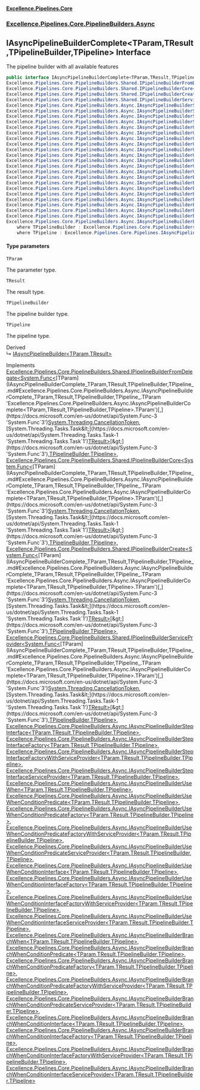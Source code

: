 #### [Excellence.Pipelines.Core](Excellence.Pipelines.md 'Excellence.Pipelines')
### [Excellence.Pipelines.Core.PipelineBuilders.Async](Excellence.Pipelines.md#Excellence.Pipelines.Core.PipelineBuilders.Async 'Excellence.Pipelines.Core.PipelineBuilders.Async')

## IAsyncPipelineBuilderComplete<TParam,TResult,TPipelineBuilder,TPipeline> Interface

The pipeline builder with all available features

```csharp
public interface IAsyncPipelineBuilderComplete<TParam,TResult,TPipelineBuilder,out TPipeline> :
Excellence.Pipelines.Core.PipelineBuilders.Shared.IPipelineBuilderFromDelegate<System.Func<TParam, System.Threading.CancellationToken, System.Threading.Tasks.Task<TResult>>, TPipelineBuilder, TPipeline>,
Excellence.Pipelines.Core.PipelineBuilders.Shared.IPipelineBuilderCore<System.Func<TParam, System.Threading.CancellationToken, System.Threading.Tasks.Task<TResult>>, TPipelineBuilder, TPipeline>,
Excellence.Pipelines.Core.PipelineBuilders.Shared.IPipelineBuilderCreate<System.Func<TParam, System.Threading.CancellationToken, System.Threading.Tasks.Task<TResult>>, TPipelineBuilder, TPipeline>,
Excellence.Pipelines.Core.PipelineBuilders.Shared.IPipelineBuilderServiceProvider<System.Func<TParam, System.Threading.CancellationToken, System.Threading.Tasks.Task<TResult>>, TPipelineBuilder, TPipeline>,
Excellence.Pipelines.Core.PipelineBuilders.Async.IAsyncPipelineBuilderStepInterface<TParam, TResult, TPipelineBuilder, TPipeline>,
Excellence.Pipelines.Core.PipelineBuilders.Async.IAsyncPipelineBuilderStepInterfaceFactory<TParam, TResult, TPipelineBuilder, TPipeline>,
Excellence.Pipelines.Core.PipelineBuilders.Async.IAsyncPipelineBuilderStepInterfaceFactoryWithServiceProvider<TParam, TResult, TPipelineBuilder, TPipeline>,
Excellence.Pipelines.Core.PipelineBuilders.Async.IAsyncPipelineBuilderStepInterfaceServiceProvider<TParam, TResult, TPipelineBuilder, TPipeline>,
Excellence.Pipelines.Core.PipelineBuilders.Async.IAsyncPipelineBuilderUseWhen<TParam, TResult, TPipelineBuilder, TPipeline>,
Excellence.Pipelines.Core.PipelineBuilders.Async.IAsyncPipelineBuilderUseWhenConditionPredicate<TParam, TResult, TPipelineBuilder, TPipeline>,
Excellence.Pipelines.Core.PipelineBuilders.Async.IAsyncPipelineBuilderUseWhenConditionPredicateFactory<TParam, TResult, TPipelineBuilder, TPipeline>,
Excellence.Pipelines.Core.PipelineBuilders.Async.IAsyncPipelineBuilderUseWhenConditionPredicateFactoryWithServiceProvider<TParam, TResult, TPipelineBuilder, TPipeline>,
Excellence.Pipelines.Core.PipelineBuilders.Async.IAsyncPipelineBuilderUseWhenConditionPredicateServiceProvider<TParam, TResult, TPipelineBuilder, TPipeline>,
Excellence.Pipelines.Core.PipelineBuilders.Async.IAsyncPipelineBuilderUseWhenConditionInterface<TParam, TResult, TPipelineBuilder, TPipeline>,
Excellence.Pipelines.Core.PipelineBuilders.Async.IAsyncPipelineBuilderUseWhenConditionInterfaceFactory<TParam, TResult, TPipelineBuilder, TPipeline>,
Excellence.Pipelines.Core.PipelineBuilders.Async.IAsyncPipelineBuilderUseWhenConditionInterfaceFactoryWithServiceProvider<TParam, TResult, TPipelineBuilder, TPipeline>,
Excellence.Pipelines.Core.PipelineBuilders.Async.IAsyncPipelineBuilderUseWhenConditionInterfaceServiceProvider<TParam, TResult, TPipelineBuilder, TPipeline>,
Excellence.Pipelines.Core.PipelineBuilders.Async.IAsyncPipelineBuilderBranchWhen<TParam, TResult, TPipelineBuilder, TPipeline>,
Excellence.Pipelines.Core.PipelineBuilders.Async.IAsyncPipelineBuilderBranchWhenConditionPredicate<TParam, TResult, TPipelineBuilder, TPipeline>,
Excellence.Pipelines.Core.PipelineBuilders.Async.IAsyncPipelineBuilderBranchWhenConditionPredicateFactory<TParam, TResult, TPipelineBuilder, TPipeline>,
Excellence.Pipelines.Core.PipelineBuilders.Async.IAsyncPipelineBuilderBranchWhenConditionPredicateFactoryWithServiceProvider<TParam, TResult, TPipelineBuilder, TPipeline>,
Excellence.Pipelines.Core.PipelineBuilders.Async.IAsyncPipelineBuilderBranchWhenConditionPredicateServiceProvider<TParam, TResult, TPipelineBuilder, TPipeline>,
Excellence.Pipelines.Core.PipelineBuilders.Async.IAsyncPipelineBuilderBranchWhenConditionInterface<TParam, TResult, TPipelineBuilder, TPipeline>,
Excellence.Pipelines.Core.PipelineBuilders.Async.IAsyncPipelineBuilderBranchWhenConditionInterfaceFactory<TParam, TResult, TPipelineBuilder, TPipeline>,
Excellence.Pipelines.Core.PipelineBuilders.Async.IAsyncPipelineBuilderBranchWhenConditionInterfaceFactoryWithServiceProvider<TParam, TResult, TPipelineBuilder, TPipeline>,
Excellence.Pipelines.Core.PipelineBuilders.Async.IAsyncPipelineBuilderBranchWhenConditionInterfaceServiceProvider<TParam, TResult, TPipelineBuilder, TPipeline>
    where TPipelineBuilder : Excellence.Pipelines.Core.PipelineBuilders.Async.IAsyncPipelineBuilderComplete<TParam, TResult, TPipelineBuilder, TPipeline>
    where TPipeline : Excellence.Pipelines.Core.Pipelines.IAsyncPipeline<TParam, TResult>
```
#### Type parameters

<a name='Excellence.Pipelines.Core.PipelineBuilders.Async.IAsyncPipelineBuilderComplete_TParam,TResult,TPipelineBuilder,TPipeline_.TParam'></a>

`TParam`

The parameter type.

<a name='Excellence.Pipelines.Core.PipelineBuilders.Async.IAsyncPipelineBuilderComplete_TParam,TResult,TPipelineBuilder,TPipeline_.TResult'></a>

`TResult`

The result type.

<a name='Excellence.Pipelines.Core.PipelineBuilders.Async.IAsyncPipelineBuilderComplete_TParam,TResult,TPipelineBuilder,TPipeline_.TPipelineBuilder'></a>

`TPipelineBuilder`

The pipeline builder type.

<a name='Excellence.Pipelines.Core.PipelineBuilders.Async.IAsyncPipelineBuilderComplete_TParam,TResult,TPipelineBuilder,TPipeline_.TPipeline'></a>

`TPipeline`

The pipeline type.

Derived  
&#8627; [IAsyncPipelineBuilder&lt;TParam,TResult&gt;](IAsyncPipelineBuilder_TParam,TResult_.md 'Excellence.Pipelines.Core.PipelineBuilders.IAsyncPipelineBuilder<TParam,TResult>')

Implements [Excellence.Pipelines.Core.PipelineBuilders.Shared.IPipelineBuilderFromDelegate&lt;](IPipelineBuilderFromDelegate_TPipelineDelegate,TPipelineBuilder,TPipeline_.md 'Excellence.Pipelines.Core.PipelineBuilders.Shared.IPipelineBuilderFromDelegate<TPipelineDelegate,TPipelineBuilder,TPipeline>')[System.Func&lt;](https://docs.microsoft.com/en-us/dotnet/api/System.Func-3 'System.Func`3')[TParam](IAsyncPipelineBuilderComplete_TParam,TResult,TPipelineBuilder,TPipeline_.md#Excellence.Pipelines.Core.PipelineBuilders.Async.IAsyncPipelineBuilderComplete_TParam,TResult,TPipelineBuilder,TPipeline_.TParam 'Excellence.Pipelines.Core.PipelineBuilders.Async.IAsyncPipelineBuilderComplete<TParam,TResult,TPipelineBuilder,TPipeline>.TParam')[,](https://docs.microsoft.com/en-us/dotnet/api/System.Func-3 'System.Func`3')[System.Threading.CancellationToken](https://docs.microsoft.com/en-us/dotnet/api/System.Threading.CancellationToken 'System.Threading.CancellationToken')[,](https://docs.microsoft.com/en-us/dotnet/api/System.Func-3 'System.Func`3')[System.Threading.Tasks.Task&lt;](https://docs.microsoft.com/en-us/dotnet/api/System.Threading.Tasks.Task-1 'System.Threading.Tasks.Task`1')[TResult](IAsyncPipelineBuilderComplete_TParam,TResult,TPipelineBuilder,TPipeline_.md#Excellence.Pipelines.Core.PipelineBuilders.Async.IAsyncPipelineBuilderComplete_TParam,TResult,TPipelineBuilder,TPipeline_.TResult 'Excellence.Pipelines.Core.PipelineBuilders.Async.IAsyncPipelineBuilderComplete<TParam,TResult,TPipelineBuilder,TPipeline>.TResult')[&gt;](https://docs.microsoft.com/en-us/dotnet/api/System.Threading.Tasks.Task-1 'System.Threading.Tasks.Task`1')[&gt;](https://docs.microsoft.com/en-us/dotnet/api/System.Func-3 'System.Func`3')[,](IPipelineBuilderFromDelegate_TPipelineDelegate,TPipelineBuilder,TPipeline_.md 'Excellence.Pipelines.Core.PipelineBuilders.Shared.IPipelineBuilderFromDelegate<TPipelineDelegate,TPipelineBuilder,TPipeline>')[TPipelineBuilder](IAsyncPipelineBuilderComplete_TParam,TResult,TPipelineBuilder,TPipeline_.md#Excellence.Pipelines.Core.PipelineBuilders.Async.IAsyncPipelineBuilderComplete_TParam,TResult,TPipelineBuilder,TPipeline_.TPipelineBuilder 'Excellence.Pipelines.Core.PipelineBuilders.Async.IAsyncPipelineBuilderComplete<TParam,TResult,TPipelineBuilder,TPipeline>.TPipelineBuilder')[,](IPipelineBuilderFromDelegate_TPipelineDelegate,TPipelineBuilder,TPipeline_.md 'Excellence.Pipelines.Core.PipelineBuilders.Shared.IPipelineBuilderFromDelegate<TPipelineDelegate,TPipelineBuilder,TPipeline>')[TPipeline](IAsyncPipelineBuilderComplete_TParam,TResult,TPipelineBuilder,TPipeline_.md#Excellence.Pipelines.Core.PipelineBuilders.Async.IAsyncPipelineBuilderComplete_TParam,TResult,TPipelineBuilder,TPipeline_.TPipeline 'Excellence.Pipelines.Core.PipelineBuilders.Async.IAsyncPipelineBuilderComplete<TParam,TResult,TPipelineBuilder,TPipeline>.TPipeline')[&gt;](IPipelineBuilderFromDelegate_TPipelineDelegate,TPipelineBuilder,TPipeline_.md 'Excellence.Pipelines.Core.PipelineBuilders.Shared.IPipelineBuilderFromDelegate<TPipelineDelegate,TPipelineBuilder,TPipeline>'), [Excellence.Pipelines.Core.PipelineBuilders.Shared.IPipelineBuilderCore&lt;](IPipelineBuilderCore_TPipelineDelegate,TPipelineBuilder,TPipeline_.md 'Excellence.Pipelines.Core.PipelineBuilders.Shared.IPipelineBuilderCore<TPipelineDelegate,TPipelineBuilder,TPipeline>')[System.Func&lt;](https://docs.microsoft.com/en-us/dotnet/api/System.Func-3 'System.Func`3')[TParam](IAsyncPipelineBuilderComplete_TParam,TResult,TPipelineBuilder,TPipeline_.md#Excellence.Pipelines.Core.PipelineBuilders.Async.IAsyncPipelineBuilderComplete_TParam,TResult,TPipelineBuilder,TPipeline_.TParam 'Excellence.Pipelines.Core.PipelineBuilders.Async.IAsyncPipelineBuilderComplete<TParam,TResult,TPipelineBuilder,TPipeline>.TParam')[,](https://docs.microsoft.com/en-us/dotnet/api/System.Func-3 'System.Func`3')[System.Threading.CancellationToken](https://docs.microsoft.com/en-us/dotnet/api/System.Threading.CancellationToken 'System.Threading.CancellationToken')[,](https://docs.microsoft.com/en-us/dotnet/api/System.Func-3 'System.Func`3')[System.Threading.Tasks.Task&lt;](https://docs.microsoft.com/en-us/dotnet/api/System.Threading.Tasks.Task-1 'System.Threading.Tasks.Task`1')[TResult](IAsyncPipelineBuilderComplete_TParam,TResult,TPipelineBuilder,TPipeline_.md#Excellence.Pipelines.Core.PipelineBuilders.Async.IAsyncPipelineBuilderComplete_TParam,TResult,TPipelineBuilder,TPipeline_.TResult 'Excellence.Pipelines.Core.PipelineBuilders.Async.IAsyncPipelineBuilderComplete<TParam,TResult,TPipelineBuilder,TPipeline>.TResult')[&gt;](https://docs.microsoft.com/en-us/dotnet/api/System.Threading.Tasks.Task-1 'System.Threading.Tasks.Task`1')[&gt;](https://docs.microsoft.com/en-us/dotnet/api/System.Func-3 'System.Func`3')[,](IPipelineBuilderCore_TPipelineDelegate,TPipelineBuilder,TPipeline_.md 'Excellence.Pipelines.Core.PipelineBuilders.Shared.IPipelineBuilderCore<TPipelineDelegate,TPipelineBuilder,TPipeline>')[TPipelineBuilder](IAsyncPipelineBuilderComplete_TParam,TResult,TPipelineBuilder,TPipeline_.md#Excellence.Pipelines.Core.PipelineBuilders.Async.IAsyncPipelineBuilderComplete_TParam,TResult,TPipelineBuilder,TPipeline_.TPipelineBuilder 'Excellence.Pipelines.Core.PipelineBuilders.Async.IAsyncPipelineBuilderComplete<TParam,TResult,TPipelineBuilder,TPipeline>.TPipelineBuilder')[,](IPipelineBuilderCore_TPipelineDelegate,TPipelineBuilder,TPipeline_.md 'Excellence.Pipelines.Core.PipelineBuilders.Shared.IPipelineBuilderCore<TPipelineDelegate,TPipelineBuilder,TPipeline>')[TPipeline](IAsyncPipelineBuilderComplete_TParam,TResult,TPipelineBuilder,TPipeline_.md#Excellence.Pipelines.Core.PipelineBuilders.Async.IAsyncPipelineBuilderComplete_TParam,TResult,TPipelineBuilder,TPipeline_.TPipeline 'Excellence.Pipelines.Core.PipelineBuilders.Async.IAsyncPipelineBuilderComplete<TParam,TResult,TPipelineBuilder,TPipeline>.TPipeline')[&gt;](IPipelineBuilderCore_TPipelineDelegate,TPipelineBuilder,TPipeline_.md 'Excellence.Pipelines.Core.PipelineBuilders.Shared.IPipelineBuilderCore<TPipelineDelegate,TPipelineBuilder,TPipeline>'), [Excellence.Pipelines.Core.PipelineBuilders.Shared.IPipelineBuilderCreate&lt;](IPipelineBuilderCreate_TPipelineDelegate,TPipelineBuilder,TPipeline_.md 'Excellence.Pipelines.Core.PipelineBuilders.Shared.IPipelineBuilderCreate<TPipelineDelegate,TPipelineBuilder,TPipeline>')[System.Func&lt;](https://docs.microsoft.com/en-us/dotnet/api/System.Func-3 'System.Func`3')[TParam](IAsyncPipelineBuilderComplete_TParam,TResult,TPipelineBuilder,TPipeline_.md#Excellence.Pipelines.Core.PipelineBuilders.Async.IAsyncPipelineBuilderComplete_TParam,TResult,TPipelineBuilder,TPipeline_.TParam 'Excellence.Pipelines.Core.PipelineBuilders.Async.IAsyncPipelineBuilderComplete<TParam,TResult,TPipelineBuilder,TPipeline>.TParam')[,](https://docs.microsoft.com/en-us/dotnet/api/System.Func-3 'System.Func`3')[System.Threading.CancellationToken](https://docs.microsoft.com/en-us/dotnet/api/System.Threading.CancellationToken 'System.Threading.CancellationToken')[,](https://docs.microsoft.com/en-us/dotnet/api/System.Func-3 'System.Func`3')[System.Threading.Tasks.Task&lt;](https://docs.microsoft.com/en-us/dotnet/api/System.Threading.Tasks.Task-1 'System.Threading.Tasks.Task`1')[TResult](IAsyncPipelineBuilderComplete_TParam,TResult,TPipelineBuilder,TPipeline_.md#Excellence.Pipelines.Core.PipelineBuilders.Async.IAsyncPipelineBuilderComplete_TParam,TResult,TPipelineBuilder,TPipeline_.TResult 'Excellence.Pipelines.Core.PipelineBuilders.Async.IAsyncPipelineBuilderComplete<TParam,TResult,TPipelineBuilder,TPipeline>.TResult')[&gt;](https://docs.microsoft.com/en-us/dotnet/api/System.Threading.Tasks.Task-1 'System.Threading.Tasks.Task`1')[&gt;](https://docs.microsoft.com/en-us/dotnet/api/System.Func-3 'System.Func`3')[,](IPipelineBuilderCreate_TPipelineDelegate,TPipelineBuilder,TPipeline_.md 'Excellence.Pipelines.Core.PipelineBuilders.Shared.IPipelineBuilderCreate<TPipelineDelegate,TPipelineBuilder,TPipeline>')[TPipelineBuilder](IAsyncPipelineBuilderComplete_TParam,TResult,TPipelineBuilder,TPipeline_.md#Excellence.Pipelines.Core.PipelineBuilders.Async.IAsyncPipelineBuilderComplete_TParam,TResult,TPipelineBuilder,TPipeline_.TPipelineBuilder 'Excellence.Pipelines.Core.PipelineBuilders.Async.IAsyncPipelineBuilderComplete<TParam,TResult,TPipelineBuilder,TPipeline>.TPipelineBuilder')[,](IPipelineBuilderCreate_TPipelineDelegate,TPipelineBuilder,TPipeline_.md 'Excellence.Pipelines.Core.PipelineBuilders.Shared.IPipelineBuilderCreate<TPipelineDelegate,TPipelineBuilder,TPipeline>')[TPipeline](IAsyncPipelineBuilderComplete_TParam,TResult,TPipelineBuilder,TPipeline_.md#Excellence.Pipelines.Core.PipelineBuilders.Async.IAsyncPipelineBuilderComplete_TParam,TResult,TPipelineBuilder,TPipeline_.TPipeline 'Excellence.Pipelines.Core.PipelineBuilders.Async.IAsyncPipelineBuilderComplete<TParam,TResult,TPipelineBuilder,TPipeline>.TPipeline')[&gt;](IPipelineBuilderCreate_TPipelineDelegate,TPipelineBuilder,TPipeline_.md 'Excellence.Pipelines.Core.PipelineBuilders.Shared.IPipelineBuilderCreate<TPipelineDelegate,TPipelineBuilder,TPipeline>'), [Excellence.Pipelines.Core.PipelineBuilders.Shared.IPipelineBuilderServiceProvider&lt;](IPipelineBuilderServiceProvider_TPipelineDelegate,TPipelineBuilder,TPipeline_.md 'Excellence.Pipelines.Core.PipelineBuilders.Shared.IPipelineBuilderServiceProvider<TPipelineDelegate,TPipelineBuilder,TPipeline>')[System.Func&lt;](https://docs.microsoft.com/en-us/dotnet/api/System.Func-3 'System.Func`3')[TParam](IAsyncPipelineBuilderComplete_TParam,TResult,TPipelineBuilder,TPipeline_.md#Excellence.Pipelines.Core.PipelineBuilders.Async.IAsyncPipelineBuilderComplete_TParam,TResult,TPipelineBuilder,TPipeline_.TParam 'Excellence.Pipelines.Core.PipelineBuilders.Async.IAsyncPipelineBuilderComplete<TParam,TResult,TPipelineBuilder,TPipeline>.TParam')[,](https://docs.microsoft.com/en-us/dotnet/api/System.Func-3 'System.Func`3')[System.Threading.CancellationToken](https://docs.microsoft.com/en-us/dotnet/api/System.Threading.CancellationToken 'System.Threading.CancellationToken')[,](https://docs.microsoft.com/en-us/dotnet/api/System.Func-3 'System.Func`3')[System.Threading.Tasks.Task&lt;](https://docs.microsoft.com/en-us/dotnet/api/System.Threading.Tasks.Task-1 'System.Threading.Tasks.Task`1')[TResult](IAsyncPipelineBuilderComplete_TParam,TResult,TPipelineBuilder,TPipeline_.md#Excellence.Pipelines.Core.PipelineBuilders.Async.IAsyncPipelineBuilderComplete_TParam,TResult,TPipelineBuilder,TPipeline_.TResult 'Excellence.Pipelines.Core.PipelineBuilders.Async.IAsyncPipelineBuilderComplete<TParam,TResult,TPipelineBuilder,TPipeline>.TResult')[&gt;](https://docs.microsoft.com/en-us/dotnet/api/System.Threading.Tasks.Task-1 'System.Threading.Tasks.Task`1')[&gt;](https://docs.microsoft.com/en-us/dotnet/api/System.Func-3 'System.Func`3')[,](IPipelineBuilderServiceProvider_TPipelineDelegate,TPipelineBuilder,TPipeline_.md 'Excellence.Pipelines.Core.PipelineBuilders.Shared.IPipelineBuilderServiceProvider<TPipelineDelegate,TPipelineBuilder,TPipeline>')[TPipelineBuilder](IAsyncPipelineBuilderComplete_TParam,TResult,TPipelineBuilder,TPipeline_.md#Excellence.Pipelines.Core.PipelineBuilders.Async.IAsyncPipelineBuilderComplete_TParam,TResult,TPipelineBuilder,TPipeline_.TPipelineBuilder 'Excellence.Pipelines.Core.PipelineBuilders.Async.IAsyncPipelineBuilderComplete<TParam,TResult,TPipelineBuilder,TPipeline>.TPipelineBuilder')[,](IPipelineBuilderServiceProvider_TPipelineDelegate,TPipelineBuilder,TPipeline_.md 'Excellence.Pipelines.Core.PipelineBuilders.Shared.IPipelineBuilderServiceProvider<TPipelineDelegate,TPipelineBuilder,TPipeline>')[TPipeline](IAsyncPipelineBuilderComplete_TParam,TResult,TPipelineBuilder,TPipeline_.md#Excellence.Pipelines.Core.PipelineBuilders.Async.IAsyncPipelineBuilderComplete_TParam,TResult,TPipelineBuilder,TPipeline_.TPipeline 'Excellence.Pipelines.Core.PipelineBuilders.Async.IAsyncPipelineBuilderComplete<TParam,TResult,TPipelineBuilder,TPipeline>.TPipeline')[&gt;](IPipelineBuilderServiceProvider_TPipelineDelegate,TPipelineBuilder,TPipeline_.md 'Excellence.Pipelines.Core.PipelineBuilders.Shared.IPipelineBuilderServiceProvider<TPipelineDelegate,TPipelineBuilder,TPipeline>'), [Excellence.Pipelines.Core.PipelineBuilders.Async.IAsyncPipelineBuilderStepInterface&lt;](IAsyncPipelineBuilderStepInterface_TParam,TResult,TPipelineBuilder,TPipeline_.md 'Excellence.Pipelines.Core.PipelineBuilders.Async.IAsyncPipelineBuilderStepInterface<TParam,TResult,TPipelineBuilder,TPipeline>')[TParam](IAsyncPipelineBuilderComplete_TParam,TResult,TPipelineBuilder,TPipeline_.md#Excellence.Pipelines.Core.PipelineBuilders.Async.IAsyncPipelineBuilderComplete_TParam,TResult,TPipelineBuilder,TPipeline_.TParam 'Excellence.Pipelines.Core.PipelineBuilders.Async.IAsyncPipelineBuilderComplete<TParam,TResult,TPipelineBuilder,TPipeline>.TParam')[,](IAsyncPipelineBuilderStepInterface_TParam,TResult,TPipelineBuilder,TPipeline_.md 'Excellence.Pipelines.Core.PipelineBuilders.Async.IAsyncPipelineBuilderStepInterface<TParam,TResult,TPipelineBuilder,TPipeline>')[TResult](IAsyncPipelineBuilderComplete_TParam,TResult,TPipelineBuilder,TPipeline_.md#Excellence.Pipelines.Core.PipelineBuilders.Async.IAsyncPipelineBuilderComplete_TParam,TResult,TPipelineBuilder,TPipeline_.TResult 'Excellence.Pipelines.Core.PipelineBuilders.Async.IAsyncPipelineBuilderComplete<TParam,TResult,TPipelineBuilder,TPipeline>.TResult')[,](IAsyncPipelineBuilderStepInterface_TParam,TResult,TPipelineBuilder,TPipeline_.md 'Excellence.Pipelines.Core.PipelineBuilders.Async.IAsyncPipelineBuilderStepInterface<TParam,TResult,TPipelineBuilder,TPipeline>')[TPipelineBuilder](IAsyncPipelineBuilderComplete_TParam,TResult,TPipelineBuilder,TPipeline_.md#Excellence.Pipelines.Core.PipelineBuilders.Async.IAsyncPipelineBuilderComplete_TParam,TResult,TPipelineBuilder,TPipeline_.TPipelineBuilder 'Excellence.Pipelines.Core.PipelineBuilders.Async.IAsyncPipelineBuilderComplete<TParam,TResult,TPipelineBuilder,TPipeline>.TPipelineBuilder')[,](IAsyncPipelineBuilderStepInterface_TParam,TResult,TPipelineBuilder,TPipeline_.md 'Excellence.Pipelines.Core.PipelineBuilders.Async.IAsyncPipelineBuilderStepInterface<TParam,TResult,TPipelineBuilder,TPipeline>')[TPipeline](IAsyncPipelineBuilderComplete_TParam,TResult,TPipelineBuilder,TPipeline_.md#Excellence.Pipelines.Core.PipelineBuilders.Async.IAsyncPipelineBuilderComplete_TParam,TResult,TPipelineBuilder,TPipeline_.TPipeline 'Excellence.Pipelines.Core.PipelineBuilders.Async.IAsyncPipelineBuilderComplete<TParam,TResult,TPipelineBuilder,TPipeline>.TPipeline')[&gt;](IAsyncPipelineBuilderStepInterface_TParam,TResult,TPipelineBuilder,TPipeline_.md 'Excellence.Pipelines.Core.PipelineBuilders.Async.IAsyncPipelineBuilderStepInterface<TParam,TResult,TPipelineBuilder,TPipeline>'), [Excellence.Pipelines.Core.PipelineBuilders.Async.IAsyncPipelineBuilderStepInterfaceFactory&lt;](IAsyncPipelineBuilderStepInterfaceFactory_TParam,TResult,TPipelineBuilder,TPipeline_.md 'Excellence.Pipelines.Core.PipelineBuilders.Async.IAsyncPipelineBuilderStepInterfaceFactory<TParam,TResult,TPipelineBuilder,TPipeline>')[TParam](IAsyncPipelineBuilderComplete_TParam,TResult,TPipelineBuilder,TPipeline_.md#Excellence.Pipelines.Core.PipelineBuilders.Async.IAsyncPipelineBuilderComplete_TParam,TResult,TPipelineBuilder,TPipeline_.TParam 'Excellence.Pipelines.Core.PipelineBuilders.Async.IAsyncPipelineBuilderComplete<TParam,TResult,TPipelineBuilder,TPipeline>.TParam')[,](IAsyncPipelineBuilderStepInterfaceFactory_TParam,TResult,TPipelineBuilder,TPipeline_.md 'Excellence.Pipelines.Core.PipelineBuilders.Async.IAsyncPipelineBuilderStepInterfaceFactory<TParam,TResult,TPipelineBuilder,TPipeline>')[TResult](IAsyncPipelineBuilderComplete_TParam,TResult,TPipelineBuilder,TPipeline_.md#Excellence.Pipelines.Core.PipelineBuilders.Async.IAsyncPipelineBuilderComplete_TParam,TResult,TPipelineBuilder,TPipeline_.TResult 'Excellence.Pipelines.Core.PipelineBuilders.Async.IAsyncPipelineBuilderComplete<TParam,TResult,TPipelineBuilder,TPipeline>.TResult')[,](IAsyncPipelineBuilderStepInterfaceFactory_TParam,TResult,TPipelineBuilder,TPipeline_.md 'Excellence.Pipelines.Core.PipelineBuilders.Async.IAsyncPipelineBuilderStepInterfaceFactory<TParam,TResult,TPipelineBuilder,TPipeline>')[TPipelineBuilder](IAsyncPipelineBuilderComplete_TParam,TResult,TPipelineBuilder,TPipeline_.md#Excellence.Pipelines.Core.PipelineBuilders.Async.IAsyncPipelineBuilderComplete_TParam,TResult,TPipelineBuilder,TPipeline_.TPipelineBuilder 'Excellence.Pipelines.Core.PipelineBuilders.Async.IAsyncPipelineBuilderComplete<TParam,TResult,TPipelineBuilder,TPipeline>.TPipelineBuilder')[,](IAsyncPipelineBuilderStepInterfaceFactory_TParam,TResult,TPipelineBuilder,TPipeline_.md 'Excellence.Pipelines.Core.PipelineBuilders.Async.IAsyncPipelineBuilderStepInterfaceFactory<TParam,TResult,TPipelineBuilder,TPipeline>')[TPipeline](IAsyncPipelineBuilderComplete_TParam,TResult,TPipelineBuilder,TPipeline_.md#Excellence.Pipelines.Core.PipelineBuilders.Async.IAsyncPipelineBuilderComplete_TParam,TResult,TPipelineBuilder,TPipeline_.TPipeline 'Excellence.Pipelines.Core.PipelineBuilders.Async.IAsyncPipelineBuilderComplete<TParam,TResult,TPipelineBuilder,TPipeline>.TPipeline')[&gt;](IAsyncPipelineBuilderStepInterfaceFactory_TParam,TResult,TPipelineBuilder,TPipeline_.md 'Excellence.Pipelines.Core.PipelineBuilders.Async.IAsyncPipelineBuilderStepInterfaceFactory<TParam,TResult,TPipelineBuilder,TPipeline>'), [Excellence.Pipelines.Core.PipelineBuilders.Async.IAsyncPipelineBuilderStepInterfaceFactoryWithServiceProvider&lt;](IAsyncPipelineBuilderStepInterfaceFactoryWithServiceProvider_TParam,TResult,TPipelineBuilder,TPipeline_.md 'Excellence.Pipelines.Core.PipelineBuilders.Async.IAsyncPipelineBuilderStepInterfaceFactoryWithServiceProvider<TParam,TResult,TPipelineBuilder,TPipeline>')[TParam](IAsyncPipelineBuilderComplete_TParam,TResult,TPipelineBuilder,TPipeline_.md#Excellence.Pipelines.Core.PipelineBuilders.Async.IAsyncPipelineBuilderComplete_TParam,TResult,TPipelineBuilder,TPipeline_.TParam 'Excellence.Pipelines.Core.PipelineBuilders.Async.IAsyncPipelineBuilderComplete<TParam,TResult,TPipelineBuilder,TPipeline>.TParam')[,](IAsyncPipelineBuilderStepInterfaceFactoryWithServiceProvider_TParam,TResult,TPipelineBuilder,TPipeline_.md 'Excellence.Pipelines.Core.PipelineBuilders.Async.IAsyncPipelineBuilderStepInterfaceFactoryWithServiceProvider<TParam,TResult,TPipelineBuilder,TPipeline>')[TResult](IAsyncPipelineBuilderComplete_TParam,TResult,TPipelineBuilder,TPipeline_.md#Excellence.Pipelines.Core.PipelineBuilders.Async.IAsyncPipelineBuilderComplete_TParam,TResult,TPipelineBuilder,TPipeline_.TResult 'Excellence.Pipelines.Core.PipelineBuilders.Async.IAsyncPipelineBuilderComplete<TParam,TResult,TPipelineBuilder,TPipeline>.TResult')[,](IAsyncPipelineBuilderStepInterfaceFactoryWithServiceProvider_TParam,TResult,TPipelineBuilder,TPipeline_.md 'Excellence.Pipelines.Core.PipelineBuilders.Async.IAsyncPipelineBuilderStepInterfaceFactoryWithServiceProvider<TParam,TResult,TPipelineBuilder,TPipeline>')[TPipelineBuilder](IAsyncPipelineBuilderComplete_TParam,TResult,TPipelineBuilder,TPipeline_.md#Excellence.Pipelines.Core.PipelineBuilders.Async.IAsyncPipelineBuilderComplete_TParam,TResult,TPipelineBuilder,TPipeline_.TPipelineBuilder 'Excellence.Pipelines.Core.PipelineBuilders.Async.IAsyncPipelineBuilderComplete<TParam,TResult,TPipelineBuilder,TPipeline>.TPipelineBuilder')[,](IAsyncPipelineBuilderStepInterfaceFactoryWithServiceProvider_TParam,TResult,TPipelineBuilder,TPipeline_.md 'Excellence.Pipelines.Core.PipelineBuilders.Async.IAsyncPipelineBuilderStepInterfaceFactoryWithServiceProvider<TParam,TResult,TPipelineBuilder,TPipeline>')[TPipeline](IAsyncPipelineBuilderComplete_TParam,TResult,TPipelineBuilder,TPipeline_.md#Excellence.Pipelines.Core.PipelineBuilders.Async.IAsyncPipelineBuilderComplete_TParam,TResult,TPipelineBuilder,TPipeline_.TPipeline 'Excellence.Pipelines.Core.PipelineBuilders.Async.IAsyncPipelineBuilderComplete<TParam,TResult,TPipelineBuilder,TPipeline>.TPipeline')[&gt;](IAsyncPipelineBuilderStepInterfaceFactoryWithServiceProvider_TParam,TResult,TPipelineBuilder,TPipeline_.md 'Excellence.Pipelines.Core.PipelineBuilders.Async.IAsyncPipelineBuilderStepInterfaceFactoryWithServiceProvider<TParam,TResult,TPipelineBuilder,TPipeline>'), [Excellence.Pipelines.Core.PipelineBuilders.Async.IAsyncPipelineBuilderStepInterfaceServiceProvider&lt;](IAsyncPipelineBuilderStepInterfaceServiceProvider_TParam,TResult,TPipelineBuilder,TPipeline_.md 'Excellence.Pipelines.Core.PipelineBuilders.Async.IAsyncPipelineBuilderStepInterfaceServiceProvider<TParam,TResult,TPipelineBuilder,TPipeline>')[TParam](IAsyncPipelineBuilderComplete_TParam,TResult,TPipelineBuilder,TPipeline_.md#Excellence.Pipelines.Core.PipelineBuilders.Async.IAsyncPipelineBuilderComplete_TParam,TResult,TPipelineBuilder,TPipeline_.TParam 'Excellence.Pipelines.Core.PipelineBuilders.Async.IAsyncPipelineBuilderComplete<TParam,TResult,TPipelineBuilder,TPipeline>.TParam')[,](IAsyncPipelineBuilderStepInterfaceServiceProvider_TParam,TResult,TPipelineBuilder,TPipeline_.md 'Excellence.Pipelines.Core.PipelineBuilders.Async.IAsyncPipelineBuilderStepInterfaceServiceProvider<TParam,TResult,TPipelineBuilder,TPipeline>')[TResult](IAsyncPipelineBuilderComplete_TParam,TResult,TPipelineBuilder,TPipeline_.md#Excellence.Pipelines.Core.PipelineBuilders.Async.IAsyncPipelineBuilderComplete_TParam,TResult,TPipelineBuilder,TPipeline_.TResult 'Excellence.Pipelines.Core.PipelineBuilders.Async.IAsyncPipelineBuilderComplete<TParam,TResult,TPipelineBuilder,TPipeline>.TResult')[,](IAsyncPipelineBuilderStepInterfaceServiceProvider_TParam,TResult,TPipelineBuilder,TPipeline_.md 'Excellence.Pipelines.Core.PipelineBuilders.Async.IAsyncPipelineBuilderStepInterfaceServiceProvider<TParam,TResult,TPipelineBuilder,TPipeline>')[TPipelineBuilder](IAsyncPipelineBuilderComplete_TParam,TResult,TPipelineBuilder,TPipeline_.md#Excellence.Pipelines.Core.PipelineBuilders.Async.IAsyncPipelineBuilderComplete_TParam,TResult,TPipelineBuilder,TPipeline_.TPipelineBuilder 'Excellence.Pipelines.Core.PipelineBuilders.Async.IAsyncPipelineBuilderComplete<TParam,TResult,TPipelineBuilder,TPipeline>.TPipelineBuilder')[,](IAsyncPipelineBuilderStepInterfaceServiceProvider_TParam,TResult,TPipelineBuilder,TPipeline_.md 'Excellence.Pipelines.Core.PipelineBuilders.Async.IAsyncPipelineBuilderStepInterfaceServiceProvider<TParam,TResult,TPipelineBuilder,TPipeline>')[TPipeline](IAsyncPipelineBuilderComplete_TParam,TResult,TPipelineBuilder,TPipeline_.md#Excellence.Pipelines.Core.PipelineBuilders.Async.IAsyncPipelineBuilderComplete_TParam,TResult,TPipelineBuilder,TPipeline_.TPipeline 'Excellence.Pipelines.Core.PipelineBuilders.Async.IAsyncPipelineBuilderComplete<TParam,TResult,TPipelineBuilder,TPipeline>.TPipeline')[&gt;](IAsyncPipelineBuilderStepInterfaceServiceProvider_TParam,TResult,TPipelineBuilder,TPipeline_.md 'Excellence.Pipelines.Core.PipelineBuilders.Async.IAsyncPipelineBuilderStepInterfaceServiceProvider<TParam,TResult,TPipelineBuilder,TPipeline>'), [Excellence.Pipelines.Core.PipelineBuilders.Async.IAsyncPipelineBuilderUseWhen&lt;](IAsyncPipelineBuilderUseWhen_TParam,TResult,TPipelineBuilder,TPipeline_.md 'Excellence.Pipelines.Core.PipelineBuilders.Async.IAsyncPipelineBuilderUseWhen<TParam,TResult,TPipelineBuilder,TPipeline>')[TParam](IAsyncPipelineBuilderComplete_TParam,TResult,TPipelineBuilder,TPipeline_.md#Excellence.Pipelines.Core.PipelineBuilders.Async.IAsyncPipelineBuilderComplete_TParam,TResult,TPipelineBuilder,TPipeline_.TParam 'Excellence.Pipelines.Core.PipelineBuilders.Async.IAsyncPipelineBuilderComplete<TParam,TResult,TPipelineBuilder,TPipeline>.TParam')[,](IAsyncPipelineBuilderUseWhen_TParam,TResult,TPipelineBuilder,TPipeline_.md 'Excellence.Pipelines.Core.PipelineBuilders.Async.IAsyncPipelineBuilderUseWhen<TParam,TResult,TPipelineBuilder,TPipeline>')[TResult](IAsyncPipelineBuilderComplete_TParam,TResult,TPipelineBuilder,TPipeline_.md#Excellence.Pipelines.Core.PipelineBuilders.Async.IAsyncPipelineBuilderComplete_TParam,TResult,TPipelineBuilder,TPipeline_.TResult 'Excellence.Pipelines.Core.PipelineBuilders.Async.IAsyncPipelineBuilderComplete<TParam,TResult,TPipelineBuilder,TPipeline>.TResult')[,](IAsyncPipelineBuilderUseWhen_TParam,TResult,TPipelineBuilder,TPipeline_.md 'Excellence.Pipelines.Core.PipelineBuilders.Async.IAsyncPipelineBuilderUseWhen<TParam,TResult,TPipelineBuilder,TPipeline>')[TPipelineBuilder](IAsyncPipelineBuilderComplete_TParam,TResult,TPipelineBuilder,TPipeline_.md#Excellence.Pipelines.Core.PipelineBuilders.Async.IAsyncPipelineBuilderComplete_TParam,TResult,TPipelineBuilder,TPipeline_.TPipelineBuilder 'Excellence.Pipelines.Core.PipelineBuilders.Async.IAsyncPipelineBuilderComplete<TParam,TResult,TPipelineBuilder,TPipeline>.TPipelineBuilder')[,](IAsyncPipelineBuilderUseWhen_TParam,TResult,TPipelineBuilder,TPipeline_.md 'Excellence.Pipelines.Core.PipelineBuilders.Async.IAsyncPipelineBuilderUseWhen<TParam,TResult,TPipelineBuilder,TPipeline>')[TPipeline](IAsyncPipelineBuilderComplete_TParam,TResult,TPipelineBuilder,TPipeline_.md#Excellence.Pipelines.Core.PipelineBuilders.Async.IAsyncPipelineBuilderComplete_TParam,TResult,TPipelineBuilder,TPipeline_.TPipeline 'Excellence.Pipelines.Core.PipelineBuilders.Async.IAsyncPipelineBuilderComplete<TParam,TResult,TPipelineBuilder,TPipeline>.TPipeline')[&gt;](IAsyncPipelineBuilderUseWhen_TParam,TResult,TPipelineBuilder,TPipeline_.md 'Excellence.Pipelines.Core.PipelineBuilders.Async.IAsyncPipelineBuilderUseWhen<TParam,TResult,TPipelineBuilder,TPipeline>'), [Excellence.Pipelines.Core.PipelineBuilders.Async.IAsyncPipelineBuilderUseWhenConditionPredicate&lt;](IAsyncPipelineBuilderUseWhenConditionPredicate_TParam,TResult,TPipelineBuilder,TPipeline_.md 'Excellence.Pipelines.Core.PipelineBuilders.Async.IAsyncPipelineBuilderUseWhenConditionPredicate<TParam,TResult,TPipelineBuilder,TPipeline>')[TParam](IAsyncPipelineBuilderComplete_TParam,TResult,TPipelineBuilder,TPipeline_.md#Excellence.Pipelines.Core.PipelineBuilders.Async.IAsyncPipelineBuilderComplete_TParam,TResult,TPipelineBuilder,TPipeline_.TParam 'Excellence.Pipelines.Core.PipelineBuilders.Async.IAsyncPipelineBuilderComplete<TParam,TResult,TPipelineBuilder,TPipeline>.TParam')[,](IAsyncPipelineBuilderUseWhenConditionPredicate_TParam,TResult,TPipelineBuilder,TPipeline_.md 'Excellence.Pipelines.Core.PipelineBuilders.Async.IAsyncPipelineBuilderUseWhenConditionPredicate<TParam,TResult,TPipelineBuilder,TPipeline>')[TResult](IAsyncPipelineBuilderComplete_TParam,TResult,TPipelineBuilder,TPipeline_.md#Excellence.Pipelines.Core.PipelineBuilders.Async.IAsyncPipelineBuilderComplete_TParam,TResult,TPipelineBuilder,TPipeline_.TResult 'Excellence.Pipelines.Core.PipelineBuilders.Async.IAsyncPipelineBuilderComplete<TParam,TResult,TPipelineBuilder,TPipeline>.TResult')[,](IAsyncPipelineBuilderUseWhenConditionPredicate_TParam,TResult,TPipelineBuilder,TPipeline_.md 'Excellence.Pipelines.Core.PipelineBuilders.Async.IAsyncPipelineBuilderUseWhenConditionPredicate<TParam,TResult,TPipelineBuilder,TPipeline>')[TPipelineBuilder](IAsyncPipelineBuilderComplete_TParam,TResult,TPipelineBuilder,TPipeline_.md#Excellence.Pipelines.Core.PipelineBuilders.Async.IAsyncPipelineBuilderComplete_TParam,TResult,TPipelineBuilder,TPipeline_.TPipelineBuilder 'Excellence.Pipelines.Core.PipelineBuilders.Async.IAsyncPipelineBuilderComplete<TParam,TResult,TPipelineBuilder,TPipeline>.TPipelineBuilder')[,](IAsyncPipelineBuilderUseWhenConditionPredicate_TParam,TResult,TPipelineBuilder,TPipeline_.md 'Excellence.Pipelines.Core.PipelineBuilders.Async.IAsyncPipelineBuilderUseWhenConditionPredicate<TParam,TResult,TPipelineBuilder,TPipeline>')[TPipeline](IAsyncPipelineBuilderComplete_TParam,TResult,TPipelineBuilder,TPipeline_.md#Excellence.Pipelines.Core.PipelineBuilders.Async.IAsyncPipelineBuilderComplete_TParam,TResult,TPipelineBuilder,TPipeline_.TPipeline 'Excellence.Pipelines.Core.PipelineBuilders.Async.IAsyncPipelineBuilderComplete<TParam,TResult,TPipelineBuilder,TPipeline>.TPipeline')[&gt;](IAsyncPipelineBuilderUseWhenConditionPredicate_TParam,TResult,TPipelineBuilder,TPipeline_.md 'Excellence.Pipelines.Core.PipelineBuilders.Async.IAsyncPipelineBuilderUseWhenConditionPredicate<TParam,TResult,TPipelineBuilder,TPipeline>'), [Excellence.Pipelines.Core.PipelineBuilders.Async.IAsyncPipelineBuilderUseWhenConditionPredicateFactory&lt;](IAsyncPipelineBuilderUseWhenConditionPredicateFactory_TParam,TResult,TPipelineBuilder,TPipeline_.md 'Excellence.Pipelines.Core.PipelineBuilders.Async.IAsyncPipelineBuilderUseWhenConditionPredicateFactory<TParam,TResult,TPipelineBuilder,TPipeline>')[TParam](IAsyncPipelineBuilderComplete_TParam,TResult,TPipelineBuilder,TPipeline_.md#Excellence.Pipelines.Core.PipelineBuilders.Async.IAsyncPipelineBuilderComplete_TParam,TResult,TPipelineBuilder,TPipeline_.TParam 'Excellence.Pipelines.Core.PipelineBuilders.Async.IAsyncPipelineBuilderComplete<TParam,TResult,TPipelineBuilder,TPipeline>.TParam')[,](IAsyncPipelineBuilderUseWhenConditionPredicateFactory_TParam,TResult,TPipelineBuilder,TPipeline_.md 'Excellence.Pipelines.Core.PipelineBuilders.Async.IAsyncPipelineBuilderUseWhenConditionPredicateFactory<TParam,TResult,TPipelineBuilder,TPipeline>')[TResult](IAsyncPipelineBuilderComplete_TParam,TResult,TPipelineBuilder,TPipeline_.md#Excellence.Pipelines.Core.PipelineBuilders.Async.IAsyncPipelineBuilderComplete_TParam,TResult,TPipelineBuilder,TPipeline_.TResult 'Excellence.Pipelines.Core.PipelineBuilders.Async.IAsyncPipelineBuilderComplete<TParam,TResult,TPipelineBuilder,TPipeline>.TResult')[,](IAsyncPipelineBuilderUseWhenConditionPredicateFactory_TParam,TResult,TPipelineBuilder,TPipeline_.md 'Excellence.Pipelines.Core.PipelineBuilders.Async.IAsyncPipelineBuilderUseWhenConditionPredicateFactory<TParam,TResult,TPipelineBuilder,TPipeline>')[TPipelineBuilder](IAsyncPipelineBuilderComplete_TParam,TResult,TPipelineBuilder,TPipeline_.md#Excellence.Pipelines.Core.PipelineBuilders.Async.IAsyncPipelineBuilderComplete_TParam,TResult,TPipelineBuilder,TPipeline_.TPipelineBuilder 'Excellence.Pipelines.Core.PipelineBuilders.Async.IAsyncPipelineBuilderComplete<TParam,TResult,TPipelineBuilder,TPipeline>.TPipelineBuilder')[,](IAsyncPipelineBuilderUseWhenConditionPredicateFactory_TParam,TResult,TPipelineBuilder,TPipeline_.md 'Excellence.Pipelines.Core.PipelineBuilders.Async.IAsyncPipelineBuilderUseWhenConditionPredicateFactory<TParam,TResult,TPipelineBuilder,TPipeline>')[TPipeline](IAsyncPipelineBuilderComplete_TParam,TResult,TPipelineBuilder,TPipeline_.md#Excellence.Pipelines.Core.PipelineBuilders.Async.IAsyncPipelineBuilderComplete_TParam,TResult,TPipelineBuilder,TPipeline_.TPipeline 'Excellence.Pipelines.Core.PipelineBuilders.Async.IAsyncPipelineBuilderComplete<TParam,TResult,TPipelineBuilder,TPipeline>.TPipeline')[&gt;](IAsyncPipelineBuilderUseWhenConditionPredicateFactory_TParam,TResult,TPipelineBuilder,TPipeline_.md 'Excellence.Pipelines.Core.PipelineBuilders.Async.IAsyncPipelineBuilderUseWhenConditionPredicateFactory<TParam,TResult,TPipelineBuilder,TPipeline>'), [Excellence.Pipelines.Core.PipelineBuilders.Async.IAsyncPipelineBuilderUseWhenConditionPredicateFactoryWithServiceProvider&lt;](IAsyncPipelineBuilderUseWhenConditionPredicateFactoryWithServiceProvider_TParam,TResult,TPipelineBuilder,TPipeline_.md 'Excellence.Pipelines.Core.PipelineBuilders.Async.IAsyncPipelineBuilderUseWhenConditionPredicateFactoryWithServiceProvider<TParam,TResult,TPipelineBuilder,TPipeline>')[TParam](IAsyncPipelineBuilderComplete_TParam,TResult,TPipelineBuilder,TPipeline_.md#Excellence.Pipelines.Core.PipelineBuilders.Async.IAsyncPipelineBuilderComplete_TParam,TResult,TPipelineBuilder,TPipeline_.TParam 'Excellence.Pipelines.Core.PipelineBuilders.Async.IAsyncPipelineBuilderComplete<TParam,TResult,TPipelineBuilder,TPipeline>.TParam')[,](IAsyncPipelineBuilderUseWhenConditionPredicateFactoryWithServiceProvider_TParam,TResult,TPipelineBuilder,TPipeline_.md 'Excellence.Pipelines.Core.PipelineBuilders.Async.IAsyncPipelineBuilderUseWhenConditionPredicateFactoryWithServiceProvider<TParam,TResult,TPipelineBuilder,TPipeline>')[TResult](IAsyncPipelineBuilderComplete_TParam,TResult,TPipelineBuilder,TPipeline_.md#Excellence.Pipelines.Core.PipelineBuilders.Async.IAsyncPipelineBuilderComplete_TParam,TResult,TPipelineBuilder,TPipeline_.TResult 'Excellence.Pipelines.Core.PipelineBuilders.Async.IAsyncPipelineBuilderComplete<TParam,TResult,TPipelineBuilder,TPipeline>.TResult')[,](IAsyncPipelineBuilderUseWhenConditionPredicateFactoryWithServiceProvider_TParam,TResult,TPipelineBuilder,TPipeline_.md 'Excellence.Pipelines.Core.PipelineBuilders.Async.IAsyncPipelineBuilderUseWhenConditionPredicateFactoryWithServiceProvider<TParam,TResult,TPipelineBuilder,TPipeline>')[TPipelineBuilder](IAsyncPipelineBuilderComplete_TParam,TResult,TPipelineBuilder,TPipeline_.md#Excellence.Pipelines.Core.PipelineBuilders.Async.IAsyncPipelineBuilderComplete_TParam,TResult,TPipelineBuilder,TPipeline_.TPipelineBuilder 'Excellence.Pipelines.Core.PipelineBuilders.Async.IAsyncPipelineBuilderComplete<TParam,TResult,TPipelineBuilder,TPipeline>.TPipelineBuilder')[,](IAsyncPipelineBuilderUseWhenConditionPredicateFactoryWithServiceProvider_TParam,TResult,TPipelineBuilder,TPipeline_.md 'Excellence.Pipelines.Core.PipelineBuilders.Async.IAsyncPipelineBuilderUseWhenConditionPredicateFactoryWithServiceProvider<TParam,TResult,TPipelineBuilder,TPipeline>')[TPipeline](IAsyncPipelineBuilderComplete_TParam,TResult,TPipelineBuilder,TPipeline_.md#Excellence.Pipelines.Core.PipelineBuilders.Async.IAsyncPipelineBuilderComplete_TParam,TResult,TPipelineBuilder,TPipeline_.TPipeline 'Excellence.Pipelines.Core.PipelineBuilders.Async.IAsyncPipelineBuilderComplete<TParam,TResult,TPipelineBuilder,TPipeline>.TPipeline')[&gt;](IAsyncPipelineBuilderUseWhenConditionPredicateFactoryWithServiceProvider_TParam,TResult,TPipelineBuilder,TPipeline_.md 'Excellence.Pipelines.Core.PipelineBuilders.Async.IAsyncPipelineBuilderUseWhenConditionPredicateFactoryWithServiceProvider<TParam,TResult,TPipelineBuilder,TPipeline>'), [Excellence.Pipelines.Core.PipelineBuilders.Async.IAsyncPipelineBuilderUseWhenConditionPredicateServiceProvider&lt;](IAsyncPipelineBuilderUseWhenConditionPredicateServiceProvider_TParam,TResult,TPipelineBuilder,TPipeline_.md 'Excellence.Pipelines.Core.PipelineBuilders.Async.IAsyncPipelineBuilderUseWhenConditionPredicateServiceProvider<TParam,TResult,TPipelineBuilder,TPipeline>')[TParam](IAsyncPipelineBuilderComplete_TParam,TResult,TPipelineBuilder,TPipeline_.md#Excellence.Pipelines.Core.PipelineBuilders.Async.IAsyncPipelineBuilderComplete_TParam,TResult,TPipelineBuilder,TPipeline_.TParam 'Excellence.Pipelines.Core.PipelineBuilders.Async.IAsyncPipelineBuilderComplete<TParam,TResult,TPipelineBuilder,TPipeline>.TParam')[,](IAsyncPipelineBuilderUseWhenConditionPredicateServiceProvider_TParam,TResult,TPipelineBuilder,TPipeline_.md 'Excellence.Pipelines.Core.PipelineBuilders.Async.IAsyncPipelineBuilderUseWhenConditionPredicateServiceProvider<TParam,TResult,TPipelineBuilder,TPipeline>')[TResult](IAsyncPipelineBuilderComplete_TParam,TResult,TPipelineBuilder,TPipeline_.md#Excellence.Pipelines.Core.PipelineBuilders.Async.IAsyncPipelineBuilderComplete_TParam,TResult,TPipelineBuilder,TPipeline_.TResult 'Excellence.Pipelines.Core.PipelineBuilders.Async.IAsyncPipelineBuilderComplete<TParam,TResult,TPipelineBuilder,TPipeline>.TResult')[,](IAsyncPipelineBuilderUseWhenConditionPredicateServiceProvider_TParam,TResult,TPipelineBuilder,TPipeline_.md 'Excellence.Pipelines.Core.PipelineBuilders.Async.IAsyncPipelineBuilderUseWhenConditionPredicateServiceProvider<TParam,TResult,TPipelineBuilder,TPipeline>')[TPipelineBuilder](IAsyncPipelineBuilderComplete_TParam,TResult,TPipelineBuilder,TPipeline_.md#Excellence.Pipelines.Core.PipelineBuilders.Async.IAsyncPipelineBuilderComplete_TParam,TResult,TPipelineBuilder,TPipeline_.TPipelineBuilder 'Excellence.Pipelines.Core.PipelineBuilders.Async.IAsyncPipelineBuilderComplete<TParam,TResult,TPipelineBuilder,TPipeline>.TPipelineBuilder')[,](IAsyncPipelineBuilderUseWhenConditionPredicateServiceProvider_TParam,TResult,TPipelineBuilder,TPipeline_.md 'Excellence.Pipelines.Core.PipelineBuilders.Async.IAsyncPipelineBuilderUseWhenConditionPredicateServiceProvider<TParam,TResult,TPipelineBuilder,TPipeline>')[TPipeline](IAsyncPipelineBuilderComplete_TParam,TResult,TPipelineBuilder,TPipeline_.md#Excellence.Pipelines.Core.PipelineBuilders.Async.IAsyncPipelineBuilderComplete_TParam,TResult,TPipelineBuilder,TPipeline_.TPipeline 'Excellence.Pipelines.Core.PipelineBuilders.Async.IAsyncPipelineBuilderComplete<TParam,TResult,TPipelineBuilder,TPipeline>.TPipeline')[&gt;](IAsyncPipelineBuilderUseWhenConditionPredicateServiceProvider_TParam,TResult,TPipelineBuilder,TPipeline_.md 'Excellence.Pipelines.Core.PipelineBuilders.Async.IAsyncPipelineBuilderUseWhenConditionPredicateServiceProvider<TParam,TResult,TPipelineBuilder,TPipeline>'), [Excellence.Pipelines.Core.PipelineBuilders.Async.IAsyncPipelineBuilderUseWhenConditionInterface&lt;](IAsyncPipelineBuilderUseWhenConditionInterface_TParam,TResult,TPipelineBuilder,TPipeline_.md 'Excellence.Pipelines.Core.PipelineBuilders.Async.IAsyncPipelineBuilderUseWhenConditionInterface<TParam,TResult,TPipelineBuilder,TPipeline>')[TParam](IAsyncPipelineBuilderComplete_TParam,TResult,TPipelineBuilder,TPipeline_.md#Excellence.Pipelines.Core.PipelineBuilders.Async.IAsyncPipelineBuilderComplete_TParam,TResult,TPipelineBuilder,TPipeline_.TParam 'Excellence.Pipelines.Core.PipelineBuilders.Async.IAsyncPipelineBuilderComplete<TParam,TResult,TPipelineBuilder,TPipeline>.TParam')[,](IAsyncPipelineBuilderUseWhenConditionInterface_TParam,TResult,TPipelineBuilder,TPipeline_.md 'Excellence.Pipelines.Core.PipelineBuilders.Async.IAsyncPipelineBuilderUseWhenConditionInterface<TParam,TResult,TPipelineBuilder,TPipeline>')[TResult](IAsyncPipelineBuilderComplete_TParam,TResult,TPipelineBuilder,TPipeline_.md#Excellence.Pipelines.Core.PipelineBuilders.Async.IAsyncPipelineBuilderComplete_TParam,TResult,TPipelineBuilder,TPipeline_.TResult 'Excellence.Pipelines.Core.PipelineBuilders.Async.IAsyncPipelineBuilderComplete<TParam,TResult,TPipelineBuilder,TPipeline>.TResult')[,](IAsyncPipelineBuilderUseWhenConditionInterface_TParam,TResult,TPipelineBuilder,TPipeline_.md 'Excellence.Pipelines.Core.PipelineBuilders.Async.IAsyncPipelineBuilderUseWhenConditionInterface<TParam,TResult,TPipelineBuilder,TPipeline>')[TPipelineBuilder](IAsyncPipelineBuilderComplete_TParam,TResult,TPipelineBuilder,TPipeline_.md#Excellence.Pipelines.Core.PipelineBuilders.Async.IAsyncPipelineBuilderComplete_TParam,TResult,TPipelineBuilder,TPipeline_.TPipelineBuilder 'Excellence.Pipelines.Core.PipelineBuilders.Async.IAsyncPipelineBuilderComplete<TParam,TResult,TPipelineBuilder,TPipeline>.TPipelineBuilder')[,](IAsyncPipelineBuilderUseWhenConditionInterface_TParam,TResult,TPipelineBuilder,TPipeline_.md 'Excellence.Pipelines.Core.PipelineBuilders.Async.IAsyncPipelineBuilderUseWhenConditionInterface<TParam,TResult,TPipelineBuilder,TPipeline>')[TPipeline](IAsyncPipelineBuilderComplete_TParam,TResult,TPipelineBuilder,TPipeline_.md#Excellence.Pipelines.Core.PipelineBuilders.Async.IAsyncPipelineBuilderComplete_TParam,TResult,TPipelineBuilder,TPipeline_.TPipeline 'Excellence.Pipelines.Core.PipelineBuilders.Async.IAsyncPipelineBuilderComplete<TParam,TResult,TPipelineBuilder,TPipeline>.TPipeline')[&gt;](IAsyncPipelineBuilderUseWhenConditionInterface_TParam,TResult,TPipelineBuilder,TPipeline_.md 'Excellence.Pipelines.Core.PipelineBuilders.Async.IAsyncPipelineBuilderUseWhenConditionInterface<TParam,TResult,TPipelineBuilder,TPipeline>'), [Excellence.Pipelines.Core.PipelineBuilders.Async.IAsyncPipelineBuilderUseWhenConditionInterfaceFactory&lt;](IAsyncPipelineBuilderUseWhenConditionInterfaceFactory_TParam,TResult,TPipelineBuilder,TPipeline_.md 'Excellence.Pipelines.Core.PipelineBuilders.Async.IAsyncPipelineBuilderUseWhenConditionInterfaceFactory<TParam,TResult,TPipelineBuilder,TPipeline>')[TParam](IAsyncPipelineBuilderComplete_TParam,TResult,TPipelineBuilder,TPipeline_.md#Excellence.Pipelines.Core.PipelineBuilders.Async.IAsyncPipelineBuilderComplete_TParam,TResult,TPipelineBuilder,TPipeline_.TParam 'Excellence.Pipelines.Core.PipelineBuilders.Async.IAsyncPipelineBuilderComplete<TParam,TResult,TPipelineBuilder,TPipeline>.TParam')[,](IAsyncPipelineBuilderUseWhenConditionInterfaceFactory_TParam,TResult,TPipelineBuilder,TPipeline_.md 'Excellence.Pipelines.Core.PipelineBuilders.Async.IAsyncPipelineBuilderUseWhenConditionInterfaceFactory<TParam,TResult,TPipelineBuilder,TPipeline>')[TResult](IAsyncPipelineBuilderComplete_TParam,TResult,TPipelineBuilder,TPipeline_.md#Excellence.Pipelines.Core.PipelineBuilders.Async.IAsyncPipelineBuilderComplete_TParam,TResult,TPipelineBuilder,TPipeline_.TResult 'Excellence.Pipelines.Core.PipelineBuilders.Async.IAsyncPipelineBuilderComplete<TParam,TResult,TPipelineBuilder,TPipeline>.TResult')[,](IAsyncPipelineBuilderUseWhenConditionInterfaceFactory_TParam,TResult,TPipelineBuilder,TPipeline_.md 'Excellence.Pipelines.Core.PipelineBuilders.Async.IAsyncPipelineBuilderUseWhenConditionInterfaceFactory<TParam,TResult,TPipelineBuilder,TPipeline>')[TPipelineBuilder](IAsyncPipelineBuilderComplete_TParam,TResult,TPipelineBuilder,TPipeline_.md#Excellence.Pipelines.Core.PipelineBuilders.Async.IAsyncPipelineBuilderComplete_TParam,TResult,TPipelineBuilder,TPipeline_.TPipelineBuilder 'Excellence.Pipelines.Core.PipelineBuilders.Async.IAsyncPipelineBuilderComplete<TParam,TResult,TPipelineBuilder,TPipeline>.TPipelineBuilder')[,](IAsyncPipelineBuilderUseWhenConditionInterfaceFactory_TParam,TResult,TPipelineBuilder,TPipeline_.md 'Excellence.Pipelines.Core.PipelineBuilders.Async.IAsyncPipelineBuilderUseWhenConditionInterfaceFactory<TParam,TResult,TPipelineBuilder,TPipeline>')[TPipeline](IAsyncPipelineBuilderComplete_TParam,TResult,TPipelineBuilder,TPipeline_.md#Excellence.Pipelines.Core.PipelineBuilders.Async.IAsyncPipelineBuilderComplete_TParam,TResult,TPipelineBuilder,TPipeline_.TPipeline 'Excellence.Pipelines.Core.PipelineBuilders.Async.IAsyncPipelineBuilderComplete<TParam,TResult,TPipelineBuilder,TPipeline>.TPipeline')[&gt;](IAsyncPipelineBuilderUseWhenConditionInterfaceFactory_TParam,TResult,TPipelineBuilder,TPipeline_.md 'Excellence.Pipelines.Core.PipelineBuilders.Async.IAsyncPipelineBuilderUseWhenConditionInterfaceFactory<TParam,TResult,TPipelineBuilder,TPipeline>'), [Excellence.Pipelines.Core.PipelineBuilders.Async.IAsyncPipelineBuilderUseWhenConditionInterfaceFactoryWithServiceProvider&lt;](IAsyncPipelineBuilderUseWhenConditionInterfaceFactoryWithServiceProvider_TParam,TResult,TPipelineBuilder,TPipeline_.md 'Excellence.Pipelines.Core.PipelineBuilders.Async.IAsyncPipelineBuilderUseWhenConditionInterfaceFactoryWithServiceProvider<TParam,TResult,TPipelineBuilder,TPipeline>')[TParam](IAsyncPipelineBuilderComplete_TParam,TResult,TPipelineBuilder,TPipeline_.md#Excellence.Pipelines.Core.PipelineBuilders.Async.IAsyncPipelineBuilderComplete_TParam,TResult,TPipelineBuilder,TPipeline_.TParam 'Excellence.Pipelines.Core.PipelineBuilders.Async.IAsyncPipelineBuilderComplete<TParam,TResult,TPipelineBuilder,TPipeline>.TParam')[,](IAsyncPipelineBuilderUseWhenConditionInterfaceFactoryWithServiceProvider_TParam,TResult,TPipelineBuilder,TPipeline_.md 'Excellence.Pipelines.Core.PipelineBuilders.Async.IAsyncPipelineBuilderUseWhenConditionInterfaceFactoryWithServiceProvider<TParam,TResult,TPipelineBuilder,TPipeline>')[TResult](IAsyncPipelineBuilderComplete_TParam,TResult,TPipelineBuilder,TPipeline_.md#Excellence.Pipelines.Core.PipelineBuilders.Async.IAsyncPipelineBuilderComplete_TParam,TResult,TPipelineBuilder,TPipeline_.TResult 'Excellence.Pipelines.Core.PipelineBuilders.Async.IAsyncPipelineBuilderComplete<TParam,TResult,TPipelineBuilder,TPipeline>.TResult')[,](IAsyncPipelineBuilderUseWhenConditionInterfaceFactoryWithServiceProvider_TParam,TResult,TPipelineBuilder,TPipeline_.md 'Excellence.Pipelines.Core.PipelineBuilders.Async.IAsyncPipelineBuilderUseWhenConditionInterfaceFactoryWithServiceProvider<TParam,TResult,TPipelineBuilder,TPipeline>')[TPipelineBuilder](IAsyncPipelineBuilderComplete_TParam,TResult,TPipelineBuilder,TPipeline_.md#Excellence.Pipelines.Core.PipelineBuilders.Async.IAsyncPipelineBuilderComplete_TParam,TResult,TPipelineBuilder,TPipeline_.TPipelineBuilder 'Excellence.Pipelines.Core.PipelineBuilders.Async.IAsyncPipelineBuilderComplete<TParam,TResult,TPipelineBuilder,TPipeline>.TPipelineBuilder')[,](IAsyncPipelineBuilderUseWhenConditionInterfaceFactoryWithServiceProvider_TParam,TResult,TPipelineBuilder,TPipeline_.md 'Excellence.Pipelines.Core.PipelineBuilders.Async.IAsyncPipelineBuilderUseWhenConditionInterfaceFactoryWithServiceProvider<TParam,TResult,TPipelineBuilder,TPipeline>')[TPipeline](IAsyncPipelineBuilderComplete_TParam,TResult,TPipelineBuilder,TPipeline_.md#Excellence.Pipelines.Core.PipelineBuilders.Async.IAsyncPipelineBuilderComplete_TParam,TResult,TPipelineBuilder,TPipeline_.TPipeline 'Excellence.Pipelines.Core.PipelineBuilders.Async.IAsyncPipelineBuilderComplete<TParam,TResult,TPipelineBuilder,TPipeline>.TPipeline')[&gt;](IAsyncPipelineBuilderUseWhenConditionInterfaceFactoryWithServiceProvider_TParam,TResult,TPipelineBuilder,TPipeline_.md 'Excellence.Pipelines.Core.PipelineBuilders.Async.IAsyncPipelineBuilderUseWhenConditionInterfaceFactoryWithServiceProvider<TParam,TResult,TPipelineBuilder,TPipeline>'), [Excellence.Pipelines.Core.PipelineBuilders.Async.IAsyncPipelineBuilderUseWhenConditionInterfaceServiceProvider&lt;](IAsyncPipelineBuilderUseWhenConditionInterfaceServiceProvider_TParam,TResult,TPipelineBuilder,TPipeline_.md 'Excellence.Pipelines.Core.PipelineBuilders.Async.IAsyncPipelineBuilderUseWhenConditionInterfaceServiceProvider<TParam,TResult,TPipelineBuilder,TPipeline>')[TParam](IAsyncPipelineBuilderComplete_TParam,TResult,TPipelineBuilder,TPipeline_.md#Excellence.Pipelines.Core.PipelineBuilders.Async.IAsyncPipelineBuilderComplete_TParam,TResult,TPipelineBuilder,TPipeline_.TParam 'Excellence.Pipelines.Core.PipelineBuilders.Async.IAsyncPipelineBuilderComplete<TParam,TResult,TPipelineBuilder,TPipeline>.TParam')[,](IAsyncPipelineBuilderUseWhenConditionInterfaceServiceProvider_TParam,TResult,TPipelineBuilder,TPipeline_.md 'Excellence.Pipelines.Core.PipelineBuilders.Async.IAsyncPipelineBuilderUseWhenConditionInterfaceServiceProvider<TParam,TResult,TPipelineBuilder,TPipeline>')[TResult](IAsyncPipelineBuilderComplete_TParam,TResult,TPipelineBuilder,TPipeline_.md#Excellence.Pipelines.Core.PipelineBuilders.Async.IAsyncPipelineBuilderComplete_TParam,TResult,TPipelineBuilder,TPipeline_.TResult 'Excellence.Pipelines.Core.PipelineBuilders.Async.IAsyncPipelineBuilderComplete<TParam,TResult,TPipelineBuilder,TPipeline>.TResult')[,](IAsyncPipelineBuilderUseWhenConditionInterfaceServiceProvider_TParam,TResult,TPipelineBuilder,TPipeline_.md 'Excellence.Pipelines.Core.PipelineBuilders.Async.IAsyncPipelineBuilderUseWhenConditionInterfaceServiceProvider<TParam,TResult,TPipelineBuilder,TPipeline>')[TPipelineBuilder](IAsyncPipelineBuilderComplete_TParam,TResult,TPipelineBuilder,TPipeline_.md#Excellence.Pipelines.Core.PipelineBuilders.Async.IAsyncPipelineBuilderComplete_TParam,TResult,TPipelineBuilder,TPipeline_.TPipelineBuilder 'Excellence.Pipelines.Core.PipelineBuilders.Async.IAsyncPipelineBuilderComplete<TParam,TResult,TPipelineBuilder,TPipeline>.TPipelineBuilder')[,](IAsyncPipelineBuilderUseWhenConditionInterfaceServiceProvider_TParam,TResult,TPipelineBuilder,TPipeline_.md 'Excellence.Pipelines.Core.PipelineBuilders.Async.IAsyncPipelineBuilderUseWhenConditionInterfaceServiceProvider<TParam,TResult,TPipelineBuilder,TPipeline>')[TPipeline](IAsyncPipelineBuilderComplete_TParam,TResult,TPipelineBuilder,TPipeline_.md#Excellence.Pipelines.Core.PipelineBuilders.Async.IAsyncPipelineBuilderComplete_TParam,TResult,TPipelineBuilder,TPipeline_.TPipeline 'Excellence.Pipelines.Core.PipelineBuilders.Async.IAsyncPipelineBuilderComplete<TParam,TResult,TPipelineBuilder,TPipeline>.TPipeline')[&gt;](IAsyncPipelineBuilderUseWhenConditionInterfaceServiceProvider_TParam,TResult,TPipelineBuilder,TPipeline_.md 'Excellence.Pipelines.Core.PipelineBuilders.Async.IAsyncPipelineBuilderUseWhenConditionInterfaceServiceProvider<TParam,TResult,TPipelineBuilder,TPipeline>'), [Excellence.Pipelines.Core.PipelineBuilders.Async.IAsyncPipelineBuilderBranchWhen&lt;](IAsyncPipelineBuilderBranchWhen_TParam,TResult,TPipelineBuilder,TPipeline_.md 'Excellence.Pipelines.Core.PipelineBuilders.Async.IAsyncPipelineBuilderBranchWhen<TParam,TResult,TPipelineBuilder,TPipeline>')[TParam](IAsyncPipelineBuilderComplete_TParam,TResult,TPipelineBuilder,TPipeline_.md#Excellence.Pipelines.Core.PipelineBuilders.Async.IAsyncPipelineBuilderComplete_TParam,TResult,TPipelineBuilder,TPipeline_.TParam 'Excellence.Pipelines.Core.PipelineBuilders.Async.IAsyncPipelineBuilderComplete<TParam,TResult,TPipelineBuilder,TPipeline>.TParam')[,](IAsyncPipelineBuilderBranchWhen_TParam,TResult,TPipelineBuilder,TPipeline_.md 'Excellence.Pipelines.Core.PipelineBuilders.Async.IAsyncPipelineBuilderBranchWhen<TParam,TResult,TPipelineBuilder,TPipeline>')[TResult](IAsyncPipelineBuilderComplete_TParam,TResult,TPipelineBuilder,TPipeline_.md#Excellence.Pipelines.Core.PipelineBuilders.Async.IAsyncPipelineBuilderComplete_TParam,TResult,TPipelineBuilder,TPipeline_.TResult 'Excellence.Pipelines.Core.PipelineBuilders.Async.IAsyncPipelineBuilderComplete<TParam,TResult,TPipelineBuilder,TPipeline>.TResult')[,](IAsyncPipelineBuilderBranchWhen_TParam,TResult,TPipelineBuilder,TPipeline_.md 'Excellence.Pipelines.Core.PipelineBuilders.Async.IAsyncPipelineBuilderBranchWhen<TParam,TResult,TPipelineBuilder,TPipeline>')[TPipelineBuilder](IAsyncPipelineBuilderComplete_TParam,TResult,TPipelineBuilder,TPipeline_.md#Excellence.Pipelines.Core.PipelineBuilders.Async.IAsyncPipelineBuilderComplete_TParam,TResult,TPipelineBuilder,TPipeline_.TPipelineBuilder 'Excellence.Pipelines.Core.PipelineBuilders.Async.IAsyncPipelineBuilderComplete<TParam,TResult,TPipelineBuilder,TPipeline>.TPipelineBuilder')[,](IAsyncPipelineBuilderBranchWhen_TParam,TResult,TPipelineBuilder,TPipeline_.md 'Excellence.Pipelines.Core.PipelineBuilders.Async.IAsyncPipelineBuilderBranchWhen<TParam,TResult,TPipelineBuilder,TPipeline>')[TPipeline](IAsyncPipelineBuilderComplete_TParam,TResult,TPipelineBuilder,TPipeline_.md#Excellence.Pipelines.Core.PipelineBuilders.Async.IAsyncPipelineBuilderComplete_TParam,TResult,TPipelineBuilder,TPipeline_.TPipeline 'Excellence.Pipelines.Core.PipelineBuilders.Async.IAsyncPipelineBuilderComplete<TParam,TResult,TPipelineBuilder,TPipeline>.TPipeline')[&gt;](IAsyncPipelineBuilderBranchWhen_TParam,TResult,TPipelineBuilder,TPipeline_.md 'Excellence.Pipelines.Core.PipelineBuilders.Async.IAsyncPipelineBuilderBranchWhen<TParam,TResult,TPipelineBuilder,TPipeline>'), [Excellence.Pipelines.Core.PipelineBuilders.Async.IAsyncPipelineBuilderBranchWhenConditionPredicate&lt;](IAsyncPipelineBuilderBranchWhenConditionPredicate_TParam,TResult,TPipelineBuilder,TPipeline_.md 'Excellence.Pipelines.Core.PipelineBuilders.Async.IAsyncPipelineBuilderBranchWhenConditionPredicate<TParam,TResult,TPipelineBuilder,TPipeline>')[TParam](IAsyncPipelineBuilderComplete_TParam,TResult,TPipelineBuilder,TPipeline_.md#Excellence.Pipelines.Core.PipelineBuilders.Async.IAsyncPipelineBuilderComplete_TParam,TResult,TPipelineBuilder,TPipeline_.TParam 'Excellence.Pipelines.Core.PipelineBuilders.Async.IAsyncPipelineBuilderComplete<TParam,TResult,TPipelineBuilder,TPipeline>.TParam')[,](IAsyncPipelineBuilderBranchWhenConditionPredicate_TParam,TResult,TPipelineBuilder,TPipeline_.md 'Excellence.Pipelines.Core.PipelineBuilders.Async.IAsyncPipelineBuilderBranchWhenConditionPredicate<TParam,TResult,TPipelineBuilder,TPipeline>')[TResult](IAsyncPipelineBuilderComplete_TParam,TResult,TPipelineBuilder,TPipeline_.md#Excellence.Pipelines.Core.PipelineBuilders.Async.IAsyncPipelineBuilderComplete_TParam,TResult,TPipelineBuilder,TPipeline_.TResult 'Excellence.Pipelines.Core.PipelineBuilders.Async.IAsyncPipelineBuilderComplete<TParam,TResult,TPipelineBuilder,TPipeline>.TResult')[,](IAsyncPipelineBuilderBranchWhenConditionPredicate_TParam,TResult,TPipelineBuilder,TPipeline_.md 'Excellence.Pipelines.Core.PipelineBuilders.Async.IAsyncPipelineBuilderBranchWhenConditionPredicate<TParam,TResult,TPipelineBuilder,TPipeline>')[TPipelineBuilder](IAsyncPipelineBuilderComplete_TParam,TResult,TPipelineBuilder,TPipeline_.md#Excellence.Pipelines.Core.PipelineBuilders.Async.IAsyncPipelineBuilderComplete_TParam,TResult,TPipelineBuilder,TPipeline_.TPipelineBuilder 'Excellence.Pipelines.Core.PipelineBuilders.Async.IAsyncPipelineBuilderComplete<TParam,TResult,TPipelineBuilder,TPipeline>.TPipelineBuilder')[,](IAsyncPipelineBuilderBranchWhenConditionPredicate_TParam,TResult,TPipelineBuilder,TPipeline_.md 'Excellence.Pipelines.Core.PipelineBuilders.Async.IAsyncPipelineBuilderBranchWhenConditionPredicate<TParam,TResult,TPipelineBuilder,TPipeline>')[TPipeline](IAsyncPipelineBuilderComplete_TParam,TResult,TPipelineBuilder,TPipeline_.md#Excellence.Pipelines.Core.PipelineBuilders.Async.IAsyncPipelineBuilderComplete_TParam,TResult,TPipelineBuilder,TPipeline_.TPipeline 'Excellence.Pipelines.Core.PipelineBuilders.Async.IAsyncPipelineBuilderComplete<TParam,TResult,TPipelineBuilder,TPipeline>.TPipeline')[&gt;](IAsyncPipelineBuilderBranchWhenConditionPredicate_TParam,TResult,TPipelineBuilder,TPipeline_.md 'Excellence.Pipelines.Core.PipelineBuilders.Async.IAsyncPipelineBuilderBranchWhenConditionPredicate<TParam,TResult,TPipelineBuilder,TPipeline>'), [Excellence.Pipelines.Core.PipelineBuilders.Async.IAsyncPipelineBuilderBranchWhenConditionPredicateFactory&lt;](IAsyncPipelineBuilderBranchWhenConditionPredicateFactory_TParam,TResult,TPipelineBuilder,TPipeline_.md 'Excellence.Pipelines.Core.PipelineBuilders.Async.IAsyncPipelineBuilderBranchWhenConditionPredicateFactory<TParam,TResult,TPipelineBuilder,TPipeline>')[TParam](IAsyncPipelineBuilderComplete_TParam,TResult,TPipelineBuilder,TPipeline_.md#Excellence.Pipelines.Core.PipelineBuilders.Async.IAsyncPipelineBuilderComplete_TParam,TResult,TPipelineBuilder,TPipeline_.TParam 'Excellence.Pipelines.Core.PipelineBuilders.Async.IAsyncPipelineBuilderComplete<TParam,TResult,TPipelineBuilder,TPipeline>.TParam')[,](IAsyncPipelineBuilderBranchWhenConditionPredicateFactory_TParam,TResult,TPipelineBuilder,TPipeline_.md 'Excellence.Pipelines.Core.PipelineBuilders.Async.IAsyncPipelineBuilderBranchWhenConditionPredicateFactory<TParam,TResult,TPipelineBuilder,TPipeline>')[TResult](IAsyncPipelineBuilderComplete_TParam,TResult,TPipelineBuilder,TPipeline_.md#Excellence.Pipelines.Core.PipelineBuilders.Async.IAsyncPipelineBuilderComplete_TParam,TResult,TPipelineBuilder,TPipeline_.TResult 'Excellence.Pipelines.Core.PipelineBuilders.Async.IAsyncPipelineBuilderComplete<TParam,TResult,TPipelineBuilder,TPipeline>.TResult')[,](IAsyncPipelineBuilderBranchWhenConditionPredicateFactory_TParam,TResult,TPipelineBuilder,TPipeline_.md 'Excellence.Pipelines.Core.PipelineBuilders.Async.IAsyncPipelineBuilderBranchWhenConditionPredicateFactory<TParam,TResult,TPipelineBuilder,TPipeline>')[TPipelineBuilder](IAsyncPipelineBuilderComplete_TParam,TResult,TPipelineBuilder,TPipeline_.md#Excellence.Pipelines.Core.PipelineBuilders.Async.IAsyncPipelineBuilderComplete_TParam,TResult,TPipelineBuilder,TPipeline_.TPipelineBuilder 'Excellence.Pipelines.Core.PipelineBuilders.Async.IAsyncPipelineBuilderComplete<TParam,TResult,TPipelineBuilder,TPipeline>.TPipelineBuilder')[,](IAsyncPipelineBuilderBranchWhenConditionPredicateFactory_TParam,TResult,TPipelineBuilder,TPipeline_.md 'Excellence.Pipelines.Core.PipelineBuilders.Async.IAsyncPipelineBuilderBranchWhenConditionPredicateFactory<TParam,TResult,TPipelineBuilder,TPipeline>')[TPipeline](IAsyncPipelineBuilderComplete_TParam,TResult,TPipelineBuilder,TPipeline_.md#Excellence.Pipelines.Core.PipelineBuilders.Async.IAsyncPipelineBuilderComplete_TParam,TResult,TPipelineBuilder,TPipeline_.TPipeline 'Excellence.Pipelines.Core.PipelineBuilders.Async.IAsyncPipelineBuilderComplete<TParam,TResult,TPipelineBuilder,TPipeline>.TPipeline')[&gt;](IAsyncPipelineBuilderBranchWhenConditionPredicateFactory_TParam,TResult,TPipelineBuilder,TPipeline_.md 'Excellence.Pipelines.Core.PipelineBuilders.Async.IAsyncPipelineBuilderBranchWhenConditionPredicateFactory<TParam,TResult,TPipelineBuilder,TPipeline>'), [Excellence.Pipelines.Core.PipelineBuilders.Async.IAsyncPipelineBuilderBranchWhenConditionPredicateFactoryWithServiceProvider&lt;](IAsyncPipelineBuilderBranchWhenConditionPredicateFactoryWithServiceProvider_TParam,TResult,TPipelineBuilder,TPipeline_.md 'Excellence.Pipelines.Core.PipelineBuilders.Async.IAsyncPipelineBuilderBranchWhenConditionPredicateFactoryWithServiceProvider<TParam,TResult,TPipelineBuilder,TPipeline>')[TParam](IAsyncPipelineBuilderComplete_TParam,TResult,TPipelineBuilder,TPipeline_.md#Excellence.Pipelines.Core.PipelineBuilders.Async.IAsyncPipelineBuilderComplete_TParam,TResult,TPipelineBuilder,TPipeline_.TParam 'Excellence.Pipelines.Core.PipelineBuilders.Async.IAsyncPipelineBuilderComplete<TParam,TResult,TPipelineBuilder,TPipeline>.TParam')[,](IAsyncPipelineBuilderBranchWhenConditionPredicateFactoryWithServiceProvider_TParam,TResult,TPipelineBuilder,TPipeline_.md 'Excellence.Pipelines.Core.PipelineBuilders.Async.IAsyncPipelineBuilderBranchWhenConditionPredicateFactoryWithServiceProvider<TParam,TResult,TPipelineBuilder,TPipeline>')[TResult](IAsyncPipelineBuilderComplete_TParam,TResult,TPipelineBuilder,TPipeline_.md#Excellence.Pipelines.Core.PipelineBuilders.Async.IAsyncPipelineBuilderComplete_TParam,TResult,TPipelineBuilder,TPipeline_.TResult 'Excellence.Pipelines.Core.PipelineBuilders.Async.IAsyncPipelineBuilderComplete<TParam,TResult,TPipelineBuilder,TPipeline>.TResult')[,](IAsyncPipelineBuilderBranchWhenConditionPredicateFactoryWithServiceProvider_TParam,TResult,TPipelineBuilder,TPipeline_.md 'Excellence.Pipelines.Core.PipelineBuilders.Async.IAsyncPipelineBuilderBranchWhenConditionPredicateFactoryWithServiceProvider<TParam,TResult,TPipelineBuilder,TPipeline>')[TPipelineBuilder](IAsyncPipelineBuilderComplete_TParam,TResult,TPipelineBuilder,TPipeline_.md#Excellence.Pipelines.Core.PipelineBuilders.Async.IAsyncPipelineBuilderComplete_TParam,TResult,TPipelineBuilder,TPipeline_.TPipelineBuilder 'Excellence.Pipelines.Core.PipelineBuilders.Async.IAsyncPipelineBuilderComplete<TParam,TResult,TPipelineBuilder,TPipeline>.TPipelineBuilder')[,](IAsyncPipelineBuilderBranchWhenConditionPredicateFactoryWithServiceProvider_TParam,TResult,TPipelineBuilder,TPipeline_.md 'Excellence.Pipelines.Core.PipelineBuilders.Async.IAsyncPipelineBuilderBranchWhenConditionPredicateFactoryWithServiceProvider<TParam,TResult,TPipelineBuilder,TPipeline>')[TPipeline](IAsyncPipelineBuilderComplete_TParam,TResult,TPipelineBuilder,TPipeline_.md#Excellence.Pipelines.Core.PipelineBuilders.Async.IAsyncPipelineBuilderComplete_TParam,TResult,TPipelineBuilder,TPipeline_.TPipeline 'Excellence.Pipelines.Core.PipelineBuilders.Async.IAsyncPipelineBuilderComplete<TParam,TResult,TPipelineBuilder,TPipeline>.TPipeline')[&gt;](IAsyncPipelineBuilderBranchWhenConditionPredicateFactoryWithServiceProvider_TParam,TResult,TPipelineBuilder,TPipeline_.md 'Excellence.Pipelines.Core.PipelineBuilders.Async.IAsyncPipelineBuilderBranchWhenConditionPredicateFactoryWithServiceProvider<TParam,TResult,TPipelineBuilder,TPipeline>'), [Excellence.Pipelines.Core.PipelineBuilders.Async.IAsyncPipelineBuilderBranchWhenConditionPredicateServiceProvider&lt;](IAsyncPipelineBuilderBranchWhenConditionPredicateServiceProvider_TParam,TResult,TPipelineBuilder,TPipeline_.md 'Excellence.Pipelines.Core.PipelineBuilders.Async.IAsyncPipelineBuilderBranchWhenConditionPredicateServiceProvider<TParam,TResult,TPipelineBuilder,TPipeline>')[TParam](IAsyncPipelineBuilderComplete_TParam,TResult,TPipelineBuilder,TPipeline_.md#Excellence.Pipelines.Core.PipelineBuilders.Async.IAsyncPipelineBuilderComplete_TParam,TResult,TPipelineBuilder,TPipeline_.TParam 'Excellence.Pipelines.Core.PipelineBuilders.Async.IAsyncPipelineBuilderComplete<TParam,TResult,TPipelineBuilder,TPipeline>.TParam')[,](IAsyncPipelineBuilderBranchWhenConditionPredicateServiceProvider_TParam,TResult,TPipelineBuilder,TPipeline_.md 'Excellence.Pipelines.Core.PipelineBuilders.Async.IAsyncPipelineBuilderBranchWhenConditionPredicateServiceProvider<TParam,TResult,TPipelineBuilder,TPipeline>')[TResult](IAsyncPipelineBuilderComplete_TParam,TResult,TPipelineBuilder,TPipeline_.md#Excellence.Pipelines.Core.PipelineBuilders.Async.IAsyncPipelineBuilderComplete_TParam,TResult,TPipelineBuilder,TPipeline_.TResult 'Excellence.Pipelines.Core.PipelineBuilders.Async.IAsyncPipelineBuilderComplete<TParam,TResult,TPipelineBuilder,TPipeline>.TResult')[,](IAsyncPipelineBuilderBranchWhenConditionPredicateServiceProvider_TParam,TResult,TPipelineBuilder,TPipeline_.md 'Excellence.Pipelines.Core.PipelineBuilders.Async.IAsyncPipelineBuilderBranchWhenConditionPredicateServiceProvider<TParam,TResult,TPipelineBuilder,TPipeline>')[TPipelineBuilder](IAsyncPipelineBuilderComplete_TParam,TResult,TPipelineBuilder,TPipeline_.md#Excellence.Pipelines.Core.PipelineBuilders.Async.IAsyncPipelineBuilderComplete_TParam,TResult,TPipelineBuilder,TPipeline_.TPipelineBuilder 'Excellence.Pipelines.Core.PipelineBuilders.Async.IAsyncPipelineBuilderComplete<TParam,TResult,TPipelineBuilder,TPipeline>.TPipelineBuilder')[,](IAsyncPipelineBuilderBranchWhenConditionPredicateServiceProvider_TParam,TResult,TPipelineBuilder,TPipeline_.md 'Excellence.Pipelines.Core.PipelineBuilders.Async.IAsyncPipelineBuilderBranchWhenConditionPredicateServiceProvider<TParam,TResult,TPipelineBuilder,TPipeline>')[TPipeline](IAsyncPipelineBuilderComplete_TParam,TResult,TPipelineBuilder,TPipeline_.md#Excellence.Pipelines.Core.PipelineBuilders.Async.IAsyncPipelineBuilderComplete_TParam,TResult,TPipelineBuilder,TPipeline_.TPipeline 'Excellence.Pipelines.Core.PipelineBuilders.Async.IAsyncPipelineBuilderComplete<TParam,TResult,TPipelineBuilder,TPipeline>.TPipeline')[&gt;](IAsyncPipelineBuilderBranchWhenConditionPredicateServiceProvider_TParam,TResult,TPipelineBuilder,TPipeline_.md 'Excellence.Pipelines.Core.PipelineBuilders.Async.IAsyncPipelineBuilderBranchWhenConditionPredicateServiceProvider<TParam,TResult,TPipelineBuilder,TPipeline>'), [Excellence.Pipelines.Core.PipelineBuilders.Async.IAsyncPipelineBuilderBranchWhenConditionInterface&lt;](IAsyncPipelineBuilderBranchWhenConditionInterface_TParam,TResult,TPipelineBuilder,TPipeline_.md 'Excellence.Pipelines.Core.PipelineBuilders.Async.IAsyncPipelineBuilderBranchWhenConditionInterface<TParam,TResult,TPipelineBuilder,TPipeline>')[TParam](IAsyncPipelineBuilderComplete_TParam,TResult,TPipelineBuilder,TPipeline_.md#Excellence.Pipelines.Core.PipelineBuilders.Async.IAsyncPipelineBuilderComplete_TParam,TResult,TPipelineBuilder,TPipeline_.TParam 'Excellence.Pipelines.Core.PipelineBuilders.Async.IAsyncPipelineBuilderComplete<TParam,TResult,TPipelineBuilder,TPipeline>.TParam')[,](IAsyncPipelineBuilderBranchWhenConditionInterface_TParam,TResult,TPipelineBuilder,TPipeline_.md 'Excellence.Pipelines.Core.PipelineBuilders.Async.IAsyncPipelineBuilderBranchWhenConditionInterface<TParam,TResult,TPipelineBuilder,TPipeline>')[TResult](IAsyncPipelineBuilderComplete_TParam,TResult,TPipelineBuilder,TPipeline_.md#Excellence.Pipelines.Core.PipelineBuilders.Async.IAsyncPipelineBuilderComplete_TParam,TResult,TPipelineBuilder,TPipeline_.TResult 'Excellence.Pipelines.Core.PipelineBuilders.Async.IAsyncPipelineBuilderComplete<TParam,TResult,TPipelineBuilder,TPipeline>.TResult')[,](IAsyncPipelineBuilderBranchWhenConditionInterface_TParam,TResult,TPipelineBuilder,TPipeline_.md 'Excellence.Pipelines.Core.PipelineBuilders.Async.IAsyncPipelineBuilderBranchWhenConditionInterface<TParam,TResult,TPipelineBuilder,TPipeline>')[TPipelineBuilder](IAsyncPipelineBuilderComplete_TParam,TResult,TPipelineBuilder,TPipeline_.md#Excellence.Pipelines.Core.PipelineBuilders.Async.IAsyncPipelineBuilderComplete_TParam,TResult,TPipelineBuilder,TPipeline_.TPipelineBuilder 'Excellence.Pipelines.Core.PipelineBuilders.Async.IAsyncPipelineBuilderComplete<TParam,TResult,TPipelineBuilder,TPipeline>.TPipelineBuilder')[,](IAsyncPipelineBuilderBranchWhenConditionInterface_TParam,TResult,TPipelineBuilder,TPipeline_.md 'Excellence.Pipelines.Core.PipelineBuilders.Async.IAsyncPipelineBuilderBranchWhenConditionInterface<TParam,TResult,TPipelineBuilder,TPipeline>')[TPipeline](IAsyncPipelineBuilderComplete_TParam,TResult,TPipelineBuilder,TPipeline_.md#Excellence.Pipelines.Core.PipelineBuilders.Async.IAsyncPipelineBuilderComplete_TParam,TResult,TPipelineBuilder,TPipeline_.TPipeline 'Excellence.Pipelines.Core.PipelineBuilders.Async.IAsyncPipelineBuilderComplete<TParam,TResult,TPipelineBuilder,TPipeline>.TPipeline')[&gt;](IAsyncPipelineBuilderBranchWhenConditionInterface_TParam,TResult,TPipelineBuilder,TPipeline_.md 'Excellence.Pipelines.Core.PipelineBuilders.Async.IAsyncPipelineBuilderBranchWhenConditionInterface<TParam,TResult,TPipelineBuilder,TPipeline>'), [Excellence.Pipelines.Core.PipelineBuilders.Async.IAsyncPipelineBuilderBranchWhenConditionInterfaceFactory&lt;](IAsyncPipelineBuilderBranchWhenConditionInterfaceFactory_TParam,TResult,TPipelineBuilder,TPipeline_.md 'Excellence.Pipelines.Core.PipelineBuilders.Async.IAsyncPipelineBuilderBranchWhenConditionInterfaceFactory<TParam,TResult,TPipelineBuilder,TPipeline>')[TParam](IAsyncPipelineBuilderComplete_TParam,TResult,TPipelineBuilder,TPipeline_.md#Excellence.Pipelines.Core.PipelineBuilders.Async.IAsyncPipelineBuilderComplete_TParam,TResult,TPipelineBuilder,TPipeline_.TParam 'Excellence.Pipelines.Core.PipelineBuilders.Async.IAsyncPipelineBuilderComplete<TParam,TResult,TPipelineBuilder,TPipeline>.TParam')[,](IAsyncPipelineBuilderBranchWhenConditionInterfaceFactory_TParam,TResult,TPipelineBuilder,TPipeline_.md 'Excellence.Pipelines.Core.PipelineBuilders.Async.IAsyncPipelineBuilderBranchWhenConditionInterfaceFactory<TParam,TResult,TPipelineBuilder,TPipeline>')[TResult](IAsyncPipelineBuilderComplete_TParam,TResult,TPipelineBuilder,TPipeline_.md#Excellence.Pipelines.Core.PipelineBuilders.Async.IAsyncPipelineBuilderComplete_TParam,TResult,TPipelineBuilder,TPipeline_.TResult 'Excellence.Pipelines.Core.PipelineBuilders.Async.IAsyncPipelineBuilderComplete<TParam,TResult,TPipelineBuilder,TPipeline>.TResult')[,](IAsyncPipelineBuilderBranchWhenConditionInterfaceFactory_TParam,TResult,TPipelineBuilder,TPipeline_.md 'Excellence.Pipelines.Core.PipelineBuilders.Async.IAsyncPipelineBuilderBranchWhenConditionInterfaceFactory<TParam,TResult,TPipelineBuilder,TPipeline>')[TPipelineBuilder](IAsyncPipelineBuilderComplete_TParam,TResult,TPipelineBuilder,TPipeline_.md#Excellence.Pipelines.Core.PipelineBuilders.Async.IAsyncPipelineBuilderComplete_TParam,TResult,TPipelineBuilder,TPipeline_.TPipelineBuilder 'Excellence.Pipelines.Core.PipelineBuilders.Async.IAsyncPipelineBuilderComplete<TParam,TResult,TPipelineBuilder,TPipeline>.TPipelineBuilder')[,](IAsyncPipelineBuilderBranchWhenConditionInterfaceFactory_TParam,TResult,TPipelineBuilder,TPipeline_.md 'Excellence.Pipelines.Core.PipelineBuilders.Async.IAsyncPipelineBuilderBranchWhenConditionInterfaceFactory<TParam,TResult,TPipelineBuilder,TPipeline>')[TPipeline](IAsyncPipelineBuilderComplete_TParam,TResult,TPipelineBuilder,TPipeline_.md#Excellence.Pipelines.Core.PipelineBuilders.Async.IAsyncPipelineBuilderComplete_TParam,TResult,TPipelineBuilder,TPipeline_.TPipeline 'Excellence.Pipelines.Core.PipelineBuilders.Async.IAsyncPipelineBuilderComplete<TParam,TResult,TPipelineBuilder,TPipeline>.TPipeline')[&gt;](IAsyncPipelineBuilderBranchWhenConditionInterfaceFactory_TParam,TResult,TPipelineBuilder,TPipeline_.md 'Excellence.Pipelines.Core.PipelineBuilders.Async.IAsyncPipelineBuilderBranchWhenConditionInterfaceFactory<TParam,TResult,TPipelineBuilder,TPipeline>'), [Excellence.Pipelines.Core.PipelineBuilders.Async.IAsyncPipelineBuilderBranchWhenConditionInterfaceFactoryWithServiceProvider&lt;](IAsyncPipelineBuilderBranchWhenConditionInterfaceFactoryWithServiceProvider_TParam,TResult,TPipelineBuilder,TPipeline_.md 'Excellence.Pipelines.Core.PipelineBuilders.Async.IAsyncPipelineBuilderBranchWhenConditionInterfaceFactoryWithServiceProvider<TParam,TResult,TPipelineBuilder,TPipeline>')[TParam](IAsyncPipelineBuilderComplete_TParam,TResult,TPipelineBuilder,TPipeline_.md#Excellence.Pipelines.Core.PipelineBuilders.Async.IAsyncPipelineBuilderComplete_TParam,TResult,TPipelineBuilder,TPipeline_.TParam 'Excellence.Pipelines.Core.PipelineBuilders.Async.IAsyncPipelineBuilderComplete<TParam,TResult,TPipelineBuilder,TPipeline>.TParam')[,](IAsyncPipelineBuilderBranchWhenConditionInterfaceFactoryWithServiceProvider_TParam,TResult,TPipelineBuilder,TPipeline_.md 'Excellence.Pipelines.Core.PipelineBuilders.Async.IAsyncPipelineBuilderBranchWhenConditionInterfaceFactoryWithServiceProvider<TParam,TResult,TPipelineBuilder,TPipeline>')[TResult](IAsyncPipelineBuilderComplete_TParam,TResult,TPipelineBuilder,TPipeline_.md#Excellence.Pipelines.Core.PipelineBuilders.Async.IAsyncPipelineBuilderComplete_TParam,TResult,TPipelineBuilder,TPipeline_.TResult 'Excellence.Pipelines.Core.PipelineBuilders.Async.IAsyncPipelineBuilderComplete<TParam,TResult,TPipelineBuilder,TPipeline>.TResult')[,](IAsyncPipelineBuilderBranchWhenConditionInterfaceFactoryWithServiceProvider_TParam,TResult,TPipelineBuilder,TPipeline_.md 'Excellence.Pipelines.Core.PipelineBuilders.Async.IAsyncPipelineBuilderBranchWhenConditionInterfaceFactoryWithServiceProvider<TParam,TResult,TPipelineBuilder,TPipeline>')[TPipelineBuilder](IAsyncPipelineBuilderComplete_TParam,TResult,TPipelineBuilder,TPipeline_.md#Excellence.Pipelines.Core.PipelineBuilders.Async.IAsyncPipelineBuilderComplete_TParam,TResult,TPipelineBuilder,TPipeline_.TPipelineBuilder 'Excellence.Pipelines.Core.PipelineBuilders.Async.IAsyncPipelineBuilderComplete<TParam,TResult,TPipelineBuilder,TPipeline>.TPipelineBuilder')[,](IAsyncPipelineBuilderBranchWhenConditionInterfaceFactoryWithServiceProvider_TParam,TResult,TPipelineBuilder,TPipeline_.md 'Excellence.Pipelines.Core.PipelineBuilders.Async.IAsyncPipelineBuilderBranchWhenConditionInterfaceFactoryWithServiceProvider<TParam,TResult,TPipelineBuilder,TPipeline>')[TPipeline](IAsyncPipelineBuilderComplete_TParam,TResult,TPipelineBuilder,TPipeline_.md#Excellence.Pipelines.Core.PipelineBuilders.Async.IAsyncPipelineBuilderComplete_TParam,TResult,TPipelineBuilder,TPipeline_.TPipeline 'Excellence.Pipelines.Core.PipelineBuilders.Async.IAsyncPipelineBuilderComplete<TParam,TResult,TPipelineBuilder,TPipeline>.TPipeline')[&gt;](IAsyncPipelineBuilderBranchWhenConditionInterfaceFactoryWithServiceProvider_TParam,TResult,TPipelineBuilder,TPipeline_.md 'Excellence.Pipelines.Core.PipelineBuilders.Async.IAsyncPipelineBuilderBranchWhenConditionInterfaceFactoryWithServiceProvider<TParam,TResult,TPipelineBuilder,TPipeline>'), [Excellence.Pipelines.Core.PipelineBuilders.Async.IAsyncPipelineBuilderBranchWhenConditionInterfaceServiceProvider&lt;](IAsyncPipelineBuilderBranchWhenConditionInterfaceServiceProvider_TParam,TResult,TPipelineBuilder,TPipeline_.md 'Excellence.Pipelines.Core.PipelineBuilders.Async.IAsyncPipelineBuilderBranchWhenConditionInterfaceServiceProvider<TParam,TResult,TPipelineBuilder,TPipeline>')[TParam](IAsyncPipelineBuilderComplete_TParam,TResult,TPipelineBuilder,TPipeline_.md#Excellence.Pipelines.Core.PipelineBuilders.Async.IAsyncPipelineBuilderComplete_TParam,TResult,TPipelineBuilder,TPipeline_.TParam 'Excellence.Pipelines.Core.PipelineBuilders.Async.IAsyncPipelineBuilderComplete<TParam,TResult,TPipelineBuilder,TPipeline>.TParam')[,](IAsyncPipelineBuilderBranchWhenConditionInterfaceServiceProvider_TParam,TResult,TPipelineBuilder,TPipeline_.md 'Excellence.Pipelines.Core.PipelineBuilders.Async.IAsyncPipelineBuilderBranchWhenConditionInterfaceServiceProvider<TParam,TResult,TPipelineBuilder,TPipeline>')[TResult](IAsyncPipelineBuilderComplete_TParam,TResult,TPipelineBuilder,TPipeline_.md#Excellence.Pipelines.Core.PipelineBuilders.Async.IAsyncPipelineBuilderComplete_TParam,TResult,TPipelineBuilder,TPipeline_.TResult 'Excellence.Pipelines.Core.PipelineBuilders.Async.IAsyncPipelineBuilderComplete<TParam,TResult,TPipelineBuilder,TPipeline>.TResult')[,](IAsyncPipelineBuilderBranchWhenConditionInterfaceServiceProvider_TParam,TResult,TPipelineBuilder,TPipeline_.md 'Excellence.Pipelines.Core.PipelineBuilders.Async.IAsyncPipelineBuilderBranchWhenConditionInterfaceServiceProvider<TParam,TResult,TPipelineBuilder,TPipeline>')[TPipelineBuilder](IAsyncPipelineBuilderComplete_TParam,TResult,TPipelineBuilder,TPipeline_.md#Excellence.Pipelines.Core.PipelineBuilders.Async.IAsyncPipelineBuilderComplete_TParam,TResult,TPipelineBuilder,TPipeline_.TPipelineBuilder 'Excellence.Pipelines.Core.PipelineBuilders.Async.IAsyncPipelineBuilderComplete<TParam,TResult,TPipelineBuilder,TPipeline>.TPipelineBuilder')[,](IAsyncPipelineBuilderBranchWhenConditionInterfaceServiceProvider_TParam,TResult,TPipelineBuilder,TPipeline_.md 'Excellence.Pipelines.Core.PipelineBuilders.Async.IAsyncPipelineBuilderBranchWhenConditionInterfaceServiceProvider<TParam,TResult,TPipelineBuilder,TPipeline>')[TPipeline](IAsyncPipelineBuilderComplete_TParam,TResult,TPipelineBuilder,TPipeline_.md#Excellence.Pipelines.Core.PipelineBuilders.Async.IAsyncPipelineBuilderComplete_TParam,TResult,TPipelineBuilder,TPipeline_.TPipeline 'Excellence.Pipelines.Core.PipelineBuilders.Async.IAsyncPipelineBuilderComplete<TParam,TResult,TPipelineBuilder,TPipeline>.TPipeline')[&gt;](IAsyncPipelineBuilderBranchWhenConditionInterfaceServiceProvider_TParam,TResult,TPipelineBuilder,TPipeline_.md 'Excellence.Pipelines.Core.PipelineBuilders.Async.IAsyncPipelineBuilderBranchWhenConditionInterfaceServiceProvider<TParam,TResult,TPipelineBuilder,TPipeline>')